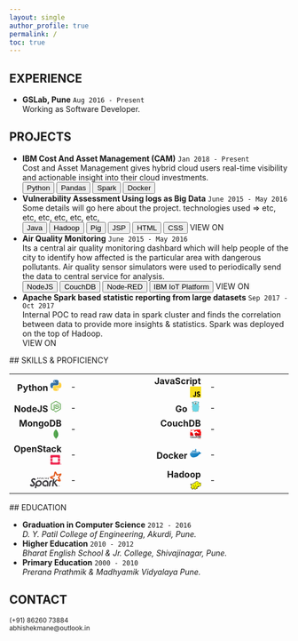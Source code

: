 ```yaml
---
layout: single
author_profile: true
permalink: /
toc: true
---
```


<!-- 
  <==========================> START  : Experience
-->
## EXPERIENCE <i class="fa fa-line-chart" aria-hidden="true"></i> 

<div class="cv_content">
  <ul>
    <li>
      <strong>GSLab, <i class="fa fa-map-marker" aria-hidden="true"></i> Pune</strong>
      <code class="highlighter-rouge ">Aug 2016 - Present</code>
      <br/>
      <span>
        Working as Software Developer.
      </span>
    </li>
  </ul>
</div>

<!-- 
  <==========================> END    : Experience
-->
<!-- ----------------------------------------------------------------------------------------------------------- -->
<!-- 
  <==========================> START  : Projects
-->
<!-- Place this tag in your head or just before your close body tag. -->
<script async defer src="https://buttons.github.io/buttons.js"></script>

## PROJECTS <i class="fa fa-lightbulb-o" aria-hidden="true"></i>
<div class="cv_content">
  <ul>
    <li>
      <strong>IBM Cost And Asset Management (CAM)</strong>
      <code class="highlighter-rouge ">Jan 2018 - Present</code>
      <br/>
      <span>
        Cost and Asset Management gives hybrid cloud users real-time visibility and actionable insight into their cloud investments.
        <br/>
        <button class='btn btn--small btn--light-outline tech-label'>Python</button>
        <button class='btn btn--small btn--light-outline tech-label'>Pandas</button>
        <button class='btn btn--small btn--light-outline tech-label'>Spark</button>
        <button class='btn btn--small btn--light-outline tech-label'>Docker</button>
      </span>
    </li>
    <li>
      <strong>Vulnerability Assessment Using logs as Big Data</strong>
      <code class="highlighter-rouge ">June 2015 - May 2016</code><br/>
      <span>
        Some details will go here about the project.
        technologies used => etc, etc, etc, etc, etc, etc, 
        <br/>
        <button class='btn btn--small btn--light-outline tech-label'>Java</button>
        <button class='btn btn--small btn--light-outline tech-label'>Hadoop</button>
        <button class='btn btn--small btn--light-outline tech-label'>Pig</button>
        <button class='btn btn--small btn--light-outline tech-label'>JSP</button>
        <button class='btn btn--small btn--light-outline tech-label'>HTML</button>
        <button class='btn btn--small btn--light-outline tech-label'>CSS</button>
        <a class='btn btn--small btn--primary'>VIEW ON <i class="fa fa-github" aria-hidden="true"></i></a>
      </span>
    </li>
    <li>
      <strong>Air Quality Monitoring</strong>
      <code class="highlighter-rouge ">June 2015 - May 2016</code>
      <br/>
      <span>
        Its a central air quality monitoring dashbard which will help people of the city to identify how affected is the particular area with dangerous pollutants. Air quality sensor simulators were used to periodically send the data to central service for analysis.
        <br/>
        <button class='btn btn--small btn--light-outline tech-label'>NodeJS</button>
        <button class='btn btn--small btn--light-outline tech-label'>CouchDB</button>
        <button class='btn btn--small btn--light-outline tech-label'>Node-RED</button>
        <button class='btn btn--small btn--light-outline tech-label'>IBM IoT Platform</button>
        <a class='btn btn--primary'>VIEW ON <i class="fa fa-github" aria-hidden="true"></i></a>
      </span>
    </li>
    <li>
      <strong>Apache Spark based statistic reporting from large datasets</strong>
      <code class="highlighter-rouge ">Sep 2017 - Oct 2017</code>
      <br/>
      <span>
        Internal POC to read raw data in spark cluster and finds the correlation between data to provide more insights & statistics. Spark was deployed on the top of Hadoop.
        <br/>
        <a class='btn btn--primary'>VIEW ON <i class="fa fa-github" aria-hidden="true"></i></a>
      </span>
    </li>
  </ul>
</div>
<!-- 
  <==========================> END    : Projects
-->
<!-- ----------------------------------------------------------------------------------------------------------- -->
<!-- 
  <==========================> START  : Programming Skills
-->
## SKILLS & PROFICIENCY <i class='fa fa-bar-chart' aria-hidden='true'></i>
<div class="cv_content">
  <table class="skills_table">
    <colgroup>
       <col span="1" style="width: 20%;">
       <col span="1" style="width: 30%;">
       <col span="1" style="width: 20%;">
       <col span="1" style="width: 30%;">
    </colgroup>
    <tbody>
      <tr>
        <td style="text-align: right;">
          <strong>Python</strong>
          <svg width="20px" height="20px" viewBox="0 0 256 255" version="1.1" xmlns="http://www.w3.org/2000/svg" xmlns:xlink="http://www.w3.org/1999/xlink" preserveAspectRatio="xMidYMid"> <defs> <linearGradient x1="12.9593594%" y1="12.0393928%" x2="79.6388325%" y2="78.2008538%" id="linearGradient-1"> <stop stop-color="#387EB8" offset="0%"></stop> <stop stop-color="#366994" offset="100%"></stop> </linearGradient> <linearGradient x1="19.127525%" y1="20.5791813%" x2="90.7415328%" y2="88.4290372%" id="linearGradient-2"> <stop stop-color="#FFE052" offset="0%"></stop> <stop stop-color="#FFC331" offset="100%"></stop> </linearGradient> </defs> <g> <path d="M126.915866,0.0722755491 C62.0835831,0.0722801733 66.1321288,28.1874648 66.1321288,28.1874648 L66.2044043,57.3145115 L128.072276,57.3145115 L128.072276,66.0598532 L41.6307171,66.0598532 C41.6307171,66.0598532 0.144551098,61.3549438 0.144551098,126.771315 C0.144546474,192.187673 36.3546019,189.867871 36.3546019,189.867871 L57.9649915,189.867871 L57.9649915,159.51214 C57.9649915,159.51214 56.8001363,123.302089 93.5968379,123.302089 L154.95878,123.302089 C154.95878,123.302089 189.434218,123.859386 189.434218,89.9830604 L189.434218,33.9695088 C189.434218,33.9695041 194.668541,0.0722755491 126.915866,0.0722755491 L126.915866,0.0722755491 L126.915866,0.0722755491 Z M92.8018069,19.6589497 C98.9572068,19.6589452 103.932242,24.6339846 103.932242,30.7893845 C103.932246,36.9447844 98.9572068,41.9198193 92.8018069,41.9198193 C86.646407,41.9198239 81.6713721,36.9447844 81.6713721,30.7893845 C81.6713674,24.6339846 86.646407,19.6589497 92.8018069,19.6589497 L92.8018069,19.6589497 L92.8018069,19.6589497 Z" fill="url(#linearGradient-1)"></path> <path d="M128.757101,254.126271 C193.589403,254.126271 189.540839,226.011081 189.540839,226.011081 L189.468564,196.884035 L127.600692,196.884035 L127.600692,188.138693 L214.042251,188.138693 C214.042251,188.138693 255.528417,192.843589 255.528417,127.427208 C255.52844,62.0108566 219.318366,64.3306589 219.318366,64.3306589 L197.707976,64.3306589 L197.707976,94.6863832 C197.707976,94.6863832 198.87285,130.896434 162.07613,130.896434 L100.714182,130.896434 C100.714182,130.896434 66.238745,130.339138 66.238745,164.215486 L66.238745,220.229038 C66.238745,220.229038 61.0044225,254.126271 128.757101,254.126271 L128.757101,254.126271 L128.757101,254.126271 Z M162.87116,234.539597 C156.715759,234.539597 151.740726,229.564564 151.740726,223.409162 C151.740726,217.253759 156.715759,212.278727 162.87116,212.278727 C169.026563,212.278727 174.001595,217.253759 174.001595,223.409162 C174.001618,229.564564 169.026563,234.539597 162.87116,234.539597 L162.87116,234.539597 L162.87116,234.539597 Z" fill="url(#linearGradient-2)"></path> </g></svg>
        </td>
        <td>
          <div>
            <div style="width: 80%;">-</div>
          </div>
        </td>
        <td style="text-align: right;">
          <strong>JavaScript</strong>
          <svg width="20px" height="20px" viewBox="0 0 256 256" version="1.1" xmlns="http://www.w3.org/2000/svg" xmlns:xlink="http://www.w3.org/1999/xlink" preserveAspectRatio="xMidYMid"> <g> <path d="M0,0 L256,0 L256,256 L0,256 L0,0 Z" fill="#F7DF1E"></path> <path d="M67.311746,213.932292 L86.902654,202.076241 C90.6821079,208.777346 94.1202286,214.447137 102.367086,214.447137 C110.272203,214.447137 115.256076,211.354819 115.256076,199.326883 L115.256076,117.528787 L139.313575,117.528787 L139.313575,199.666997 C139.313575,224.58433 124.707759,235.925943 103.3984,235.925943 C84.1532952,235.925943 72.9819429,225.958603 67.3113397,213.93026" fill="#000000"></path> <path d="M152.380952,211.354413 L171.969422,200.0128 C177.125994,208.433981 183.827911,214.619835 195.684368,214.619835 C205.652521,214.619835 212.009041,209.635962 212.009041,202.762159 C212.009041,194.513676 205.479416,191.592025 194.481168,186.78207 L188.468419,184.202565 C171.111213,176.81473 159.597308,167.53534 159.597308,147.944838 C159.597308,129.901308 173.344508,116.153295 194.825752,116.153295 C210.119924,116.153295 221.117765,121.48094 229.021663,135.400432 L210.29059,147.428775 C206.166146,140.040127 201.699556,137.119289 194.826159,137.119289 C187.78047,137.119289 183.312254,141.587098 183.312254,147.428775 C183.312254,154.646349 187.78047,157.568406 198.089956,162.036622 L204.103924,164.614095 C224.553448,173.378641 236.067352,182.313448 236.067352,202.418387 C236.067352,224.071924 219.055137,235.927975 196.200432,235.927975 C173.860978,235.927975 159.425829,225.274311 152.381359,211.354413" fill="#000000"></path> </g></svg>
        </td>
        <td>
          <div>
            <div style="width: 80%;">-</div>
          </div>
        </td>
      </tr>
      <tr>
        <td style="text-align: right;">
          <strong>NodeJS</strong>
          <svg width="20px" height="20px" viewBox="0 0 256 289" version="1.1" xmlns="http://www.w3.org/2000/svg" xmlns:xlink="http://www.w3.org/1999/xlink" preserveAspectRatio="xMidYMid"> <g> <path d="M127.999999,288.463771 C124.024844,288.463771 120.314699,287.403728 116.869564,285.548656 L81.6231884,264.612838 C76.32298,261.697724 78.9730854,260.637682 80.5631458,260.107661 C87.7184259,257.72257 89.0434775,257.192547 96.4637688,252.952381 C97.2587979,252.422361 98.3188405,252.687372 99.1138718,253.217392 L126.144927,269.383024 C127.20497,269.913045 128.530021,269.913045 129.325053,269.383024 L235.064182,208.165634 C236.124225,207.635611 236.654245,206.575571 236.654245,205.250519 L236.654245,83.0807467 C236.654245,81.7556929 236.124225,80.6956526 235.064182,80.1656324 L129.325053,19.2132506 C128.26501,18.6832305 126.939959,18.6832305 126.144927,19.2132506 L20.4057954,80.1656324 C19.3457551,80.6956526 18.8157349,82.0207041 18.8157349,83.0807467 L18.8157349,205.250519 C18.8157349,206.31056 19.3457551,207.635611 20.4057954,208.165634 L49.2919247,224.861286 C64.9275364,232.811595 74.7329196,223.536234 74.7329196,214.260871 L74.7329196,93.681159 C74.7329196,92.0910985 76.0579711,90.5010358 77.9130428,90.5010358 L91.4285716,90.5010358 C93.0186343,90.5010358 94.6086948,91.8260873 94.6086948,93.681159 L94.6086948,214.260871 C94.6086948,235.196689 83.2132512,247.387164 63.3374737,247.387164 C57.2422362,247.387164 52.4720502,247.387164 38.9565214,240.761906 L11.1304347,224.861286 C4.24016581,220.886129 5.68434189e-14,213.46584 5.68434189e-14,205.515528 L5.68434189e-14,83.3457557 C5.68434189e-14,75.3954465 4.24016581,67.9751552 11.1304347,64.0000006 L116.869564,2.78260752 C123.494824,-0.927535841 132.505176,-0.927535841 139.130436,2.78260752 L244.869565,64.0000006 C251.759834,67.9751552 256,75.3954465 256,83.3457557 L256,205.515528 C256,213.46584 251.759834,220.886129 244.869565,224.861286 L139.130436,286.078676 C135.685299,287.668739 131.710145,288.463771 127.999999,288.463771 L127.999999,288.463771 Z M160.596274,204.455488 C114.219461,204.455488 104.679089,183.254659 104.679089,165.233955 C104.679089,163.643893 106.004141,162.053832 107.859212,162.053832 L121.639752,162.053832 C123.229813,162.053832 124.554864,163.113872 124.554864,164.703935 C126.674947,178.749484 132.770187,185.639753 160.861283,185.639753 C183.122154,185.639753 192.662526,180.604556 192.662526,168.67909 C192.662526,161.788821 190.012423,156.753624 155.296065,153.308489 C126.409938,150.393375 108.389235,144.033126 108.389235,120.977226 C108.389235,99.5113875 126.409938,86.7908901 156.621119,86.7908901 C190.542443,86.7908901 207.238095,98.4513472 209.358178,123.89234 C209.358178,124.687371 209.093167,125.482403 208.563147,126.277434 C208.033127,126.807454 207.238095,127.337474 206.443064,127.337474 L192.662526,127.337474 C191.337475,127.337474 190.012423,126.277434 189.747412,124.952382 C186.567289,110.376813 178.351966,105.606625 156.621119,105.606625 C132.240165,105.606625 129.325053,114.086957 129.325053,120.447205 C129.325053,128.132506 132.770187,130.5176 165.631471,134.757766 C198.227744,138.997931 213.598344,145.093169 213.598344,167.884058 C213.333333,191.20497 194.252589,204.455488 160.596274,204.455488 L160.596274,204.455488 Z" fill="#539E43"></path> </g></svg>
        </td>
        <td>
          <div>
            <div style="width: 60%;">-</div>
          </div>
        </td>
        <td style="text-align: right;">
          <strong>Go</strong>
          <svg version="1.1" id="レイヤー_1" width="20px" height="20px" xmlns="http://www.w3.org/2000/svg" xmlns:xlink="http://www.w3.org/1999/xlink" x="0px" y="0px" viewBox="0 0 401.98 559.472" enable-background="new 0 0 401.98 559.472" xml:space="preserve"><path fill-rule="evenodd" clip-rule="evenodd" fill="#F6D2A2" stroke="#000000" stroke-width="3" stroke-linecap="round" d="M10.634,300.493c0.764,15.751,16.499,8.463,23.626,3.539c6.765-4.675,8.743-0.789,9.337-10.015c0.389-6.064,1.088-12.128,0.744-18.216c-10.23-0.927-21.357,1.509-29.744,7.602C10.277,286.542,2.177,296.561,10.634,300.493"/><path fill-rule="evenodd" clip-rule="evenodd" fill="#C6B198" stroke="#000000" stroke-width="3" stroke-linecap="round" d="M10.634,300.493c2.29-0.852,4.717-1.457,6.271-3.528"/><path fill-rule="evenodd" clip-rule="evenodd" fill="#6AD7E5" stroke="#000000" stroke-width="3" stroke-linecap="round" d="M46.997,112.853C-13.3,95.897,31.536,19.189,79.956,50.74L46.997,112.853z"/><path fill-rule="evenodd" clip-rule="evenodd" fill="#6AD7E5" stroke="#000000" stroke-width="3" stroke-linecap="round" d="M314.895,44.984c47.727-33.523,90.856,42.111,35.388,61.141L314.895,44.984z"/><path fill-rule="evenodd" clip-rule="evenodd" fill="#F6D2A2" stroke="#000000" stroke-width="3" stroke-linecap="round" d="M325.161,494.343c12.123,7.501,34.282,30.182,16.096,41.18c-17.474,15.999-27.254-17.561-42.591-22.211C305.271,504.342,313.643,496.163,325.161,494.343z"/><path fill-rule="evenodd" clip-rule="evenodd" fill="none" stroke="#000000" stroke-width="3" stroke-linecap="round" d="M341.257,535.522c-2.696-5.361-3.601-11.618-8.102-15.939"/><path fill-rule="evenodd" clip-rule="evenodd" fill="#F6D2A2" stroke="#000000" stroke-width="3" stroke-linecap="round" d="M108.579,519.975c-14.229,2.202-22.238,15.039-34.1,21.558c-11.178,6.665-15.454-2.134-16.461-3.92c-1.752-0.799-1.605,0.744-4.309-1.979c-10.362-16.354,10.797-28.308,21.815-36.432C90.87,496.1,100.487,509.404,108.579,519.975z"/><path fill-rule="evenodd" clip-rule="evenodd" fill="none" stroke="#000000" stroke-width="3" stroke-linecap="round" d="M58.019,537.612c0.542-6.233,5.484-10.407,7.838-15.677"/><path fill-rule="evenodd" clip-rule="evenodd" d="M49.513,91.667c-7.955-4.208-13.791-9.923-8.925-19.124c4.505-8.518,12.874-7.593,20.83-3.385L49.513,91.667z"/><path fill-rule="evenodd" clip-rule="evenodd" d="M337.716,83.667c7.955-4.208,13.791-9.923,8.925-19.124c-4.505-8.518-12.874-7.593-20.83-3.385L337.716,83.667z"/><path fill-rule="evenodd" clip-rule="evenodd" fill="#F6D2A2" stroke="#000000" stroke-width="3" stroke-linecap="round" d="M392.475,298.493c-0.764,15.751-16.499,8.463-23.626,3.539c-6.765-4.675-8.743-0.789-9.337-10.015c-0.389-6.064-1.088-12.128-0.744-18.216c10.23-0.927,21.357,1.509,29.744,7.602C392.831,284.542,400.932,294.561,392.475,298.493"/><path fill-rule="evenodd" clip-rule="evenodd" fill="#C6B198" stroke="#000000" stroke-width="3" stroke-linecap="round" d="M392.475,298.493c-2.29-0.852-4.717-1.457-6.271-3.528"/><g><path fill-rule="evenodd" clip-rule="evenodd" fill="#6AD7E5" stroke="#000000" stroke-width="3" stroke-linecap="round" d="M195.512,13.124c60.365,0,116.953,8.633,146.452,66.629c26.478,65.006,17.062,135.104,21.1,203.806c3.468,58.992,11.157,127.145-16.21,181.812c-28.79,57.514-100.73,71.982-160,69.863c-46.555-1.666-102.794-16.854-129.069-59.389c-30.826-49.9-16.232-124.098-13.993-179.622c2.652-65.771-17.815-131.742,3.792-196.101C69.999,33.359,130.451,18.271,195.512,13.124"/></g><path fill-rule="evenodd" clip-rule="evenodd" fill="#FFFFFF" stroke="#000000" stroke-width="2.9081" stroke-linecap="round" d="M206.169,94.16c10.838,63.003,113.822,46.345,99.03-17.197C291.935,19.983,202.567,35.755,206.169,94.16"/><path fill-rule="evenodd" clip-rule="evenodd" fill="#FFFFFF" stroke="#000000" stroke-width="2.8214" stroke-linecap="round" d="M83.103,104.35c14.047,54.85,101.864,40.807,98.554-14.213C177.691,24.242,69.673,36.957,83.103,104.35"/><path fill-rule="evenodd" clip-rule="evenodd" fill="#FFFFFF" stroke="#000000" stroke-width="3" stroke-linecap="round" d="M218.594,169.762c0.046,8.191,1.861,17.387,0.312,26.101c-2.091,3.952-6.193,4.37-9.729,5.967c-4.89-0.767-9.002-3.978-10.963-8.552c-1.255-9.946,0.468-19.576,0.785-29.526L218.594,169.762z"/><g><ellipse fill-rule="evenodd" clip-rule="evenodd" cx="107.324" cy="95.404" rx="14.829" ry="16.062"/><ellipse fill-rule="evenodd" clip-rule="evenodd" fill="#FFFFFF" cx="114.069" cy="99.029" rx="3.496" ry="4.082"/></g><g><ellipse fill-rule="evenodd" clip-rule="evenodd" cx="231.571" cy="91.404" rx="14.582" ry="16.062"/><ellipse fill-rule="evenodd" clip-rule="evenodd" fill="#FFFFFF" cx="238.204" cy="95.029" rx="3.438" ry="4.082"/></g><path fill-rule="evenodd" clip-rule="evenodd" fill="#FFFFFF" stroke="#000000" stroke-width="3" stroke-linecap="round" d="M176.217,168.87c-6.47,15.68,3.608,47.035,21.163,23.908c-1.255-9.946,0.468-19.576,0.785-29.526L176.217,168.87z"/><g><path fill-rule="evenodd" clip-rule="evenodd" fill="#F6D2A2" stroke="#231F20" stroke-width="3" stroke-linecap="round" d="M178.431,138.673c-12.059,1.028-21.916,15.366-15.646,26.709c8.303,15.024,26.836-1.329,38.379,0.203c13.285,0.272,24.17,14.047,34.84,2.49c11.867-12.854-5.109-25.373-18.377-30.97L178.431,138.673z"/><path fill-rule="evenodd" clip-rule="evenodd" d="M176.913,138.045c-0.893-20.891,38.938-23.503,43.642-6.016C225.247,149.475,178.874,153.527,176.913,138.045C175.348,125.682,176.913,138.045,176.913,138.045z"/></g></svg>
        </td>
        <td>
          <div>
            <div style="width: 30%;">-</div>
          </div>
        </td>
      </tr>
      <tr>
        <td style="text-align: right;">
          <strong>MongoDB</strong>
          <svg xmlns="http://www.w3.org/2000/svg" height="20px" width="20px" xmlns:xlink="http://www.w3.org/1999/xlink" version="1.1" x="0px" y="0px" viewBox="0 0 250 250" enable-background="new 0 0 250 250" xml:space="preserve"><g id="mongodb-leaf"><path id="mongodb-leaf-stem" fill="#A6A385" d="m132.118576,245.311905l-6.359024,-2.172424c0,0 0.776367,-32.416153 -10.856194,-34.742371c-7.755051,-8.99585 1.240746,-381.551559 29.158333,-1.240768c0,0 -9.615448,4.807755 -11.322021,13.02858c-1.861847,8.065567 -0.621094,25.126984 -0.621094,25.126984l0,0l0,0z"/><path id="mongodb-leaf-right" fill="#499D4A" d="m133.219955,217.975906c0,0 62.153046,-34.939911 43.96405,-116.754906c-12.562012,-55.3708 -42.188004,-73.5177 -45.444,-80.497801c-3.567001,-4.963 -6.980003,-13.64824 -6.980003,-13.64824l2.326996,154.015036c0,0.156006 -6.245499,51.043503 6.008507,56.782501"/><path id="mongodb-leaf-left" fill="#58AA50" d="m122.50312,215.996826c0,0 -52.269646,-35.674057 -49.167053,-98.489357c2.945869,-62.816769 39.86071,-93.681702 46.994659,-99.265772c4.6539,-4.962999 4.809174,-6.824864 5.119713,-11.787839c3.256439,6.980127 2.63678,104.384009 3.101166,115.86132c1.396027,44.204063 -2.481499,85.306969 -6.048485,93.681648l0,0l0,0z"/></g></svg>
        </td>
        <td>
          <div>
            <div style="width: 60%;">-</div>
          </div>
        </td>
        <td style="text-align: right;">
          <strong>CouchDB</strong>
          <svg version="1.1" id="Ebene_1" width="20px" height="20px" xmlns="http://www.w3.org/2000/svg" xmlns:xlink="http://www.w3.org/1999/xlink" x="0px" y="0px" viewBox="0 0 220 200" enable-background="new 0 0 220 200" xml:space="preserve"><polygon fill="#FF0000" points="201.51,48.685 201.51,10.92 20.542,10.92 20.542,48.685 6.383,48.685 6.383,126.065 215.396,126.065 215.396,48.685 "/><path fill="#EB1019" d="M2.605,127.709V44.906h14.16V7.142h188.522v37.764h13.885v82.803H2.605L2.605,127.709z M8.51,124.736l203.994,0.179l-0.884-72.453h-13.89V14.696H24.317v37.766h-14.16l-1.381,69.877L8.51,124.736z"/><polygon fill="#FFFFFF" points="29.972,6.829 29.972,23.848 36.422,32.574 55.382,26.136 55.305,0.438 "/><polygon fill="#BD101D" stroke="#BD101D" points="33.899,93.641 76.686,103.309 187.977,92.94 188.003,126.69 33.813,126.69 "/><polygon fill="#BD101D" stroke="#BD101D" points="161.239,69.688 149.609,64.863 125.424,48.352 96.529,57.145 33.871,52.401 33.871,74.63 73.602,86.029 187.13,75.945 187.13,52.758 "/><polygon fill="#FFFFFF" points="16.749,37.652 9.587,45.228 9.587,65.542 19.699,69.846 19.699,58.113 24.002,61.485 24.002,53.469 33.871,53.467 52.137,80.971 58.873,82.808 68.02,120.713 72.766,122.681 76.123,136.549 102.592,136.549 89.863,83.941 125.821,60.593 145.377,77.117 150.128,75.256 151.931,80.169 187.13,77.01 184.075,69.212 164.271,64.369 128.412,35.152 89.34,49.973 77.334,34.173 95.421,15.785 112.66,15.785 119.461,21.515 119.461,15.785 133.01,15.785 129.737,8.181 90.051,1.897 53.414,25.361 "/><g><path d="M34.008,171.487c-1.599,0.827-5.126,1.709-9.59,1.709c-11.794,0-18.959-7.44-18.959-18.739c0-12.235,8.487-19.621,19.841-19.621c4.464,0,7.661,0.938,9.039,1.653l-1.488,5.401c-1.764-0.771-4.188-1.433-7.275-1.433c-7.551,0-13.007,4.74-13.007,13.668c0,8.157,4.795,13.394,12.952,13.394c2.756,0,5.622-0.552,7.385-1.378L34.008,171.487z"/><path d="M63.271,158.922c0,9.865-6.944,14.274-13.779,14.274c-7.606,0-13.448-5.236-13.448-13.834c0-8.818,5.787-14.22,13.889-14.22C57.924,145.143,63.271,150.765,63.271,158.922z M43.043,159.197c0,5.181,2.535,9.094,6.669,9.094c3.858,0,6.559-3.803,6.559-9.204c0-4.188-1.874-8.983-6.503-8.983C44.972,150.104,43.043,154.732,43.043,159.197z"/><path d="M91.942,164.543c0,3.197,0.11,5.842,0.221,8.047H86.21l-0.331-4.078h-0.11c-1.157,1.929-3.803,4.685-8.598,4.685c-4.905,0-9.37-2.921-9.37-11.685v-15.763h6.779v14.605c0,4.464,1.433,7.33,5.015,7.33c2.701,0,4.464-1.929,5.181-3.638c0.221-0.606,0.386-1.322,0.386-2.094v-16.204h6.779V164.543z"/><path d="M118.002,171.763c-1.434,0.662-4.244,1.434-7.606,1.434c-8.377,0-13.833-5.401-13.833-13.724c0-8.047,5.511-14.33,14.936-14.33c2.48,0,5.016,0.551,6.559,1.268l-1.212,5.07c-1.103-0.496-2.7-1.047-5.126-1.047c-5.181,0-8.267,3.803-8.212,8.708c0,5.512,3.583,8.653,8.212,8.653c2.37,0,4.023-0.496,5.346-1.047L118.002,171.763z"/><path d="M121.904,133.458h6.834v15.983h0.111c0.826-1.268,1.983-2.37,3.361-3.086c1.322-0.771,2.922-1.213,4.63-1.213c4.574,0,9.37,3.031,9.37,11.629v15.818h-6.779v-15.046c0-3.913-1.434-6.835-5.182-6.835c-2.645,0-4.52,1.764-5.235,3.803c-0.221,0.552-0.276,1.269-0.276,2.04v16.038h-6.834V133.458z"/><path d="M152.742,135.938c2.977-0.496,6.779-0.771,10.803-0.771c6.944,0,11.739,1.433,15.156,4.299c3.583,2.921,5.787,7.33,5.787,13.669c0,6.613-2.26,11.573-5.787,14.771c-3.692,3.362-9.59,5.07-16.81,5.07c-3.969,0-6.944-0.221-9.149-0.496V135.938z M159.521,167.409c0.937,0.165,2.37,0.165,3.748,0.165c8.818,0.056,14.054-4.795,14.054-14.22c0.056-8.212-4.685-12.896-13.172-12.896c-2.149,0-3.693,0.165-4.63,0.386V167.409z"/><path d="M189.605,135.938c2.149-0.44,6.062-0.771,9.865-0.771c5.016,0,8.103,0.606,10.638,2.37c2.314,1.378,3.857,3.803,3.857,6.944c0,3.417-2.149,6.559-6.173,8.047v0.11c3.914,0.992,7.496,4.078,7.496,9.204c0,3.307-1.433,5.897-3.582,7.661c-2.646,2.314-7,3.472-13.779,3.472c-3.748,0-6.613-0.275-8.322-0.496V135.938z M196.329,150.599h3.473c4.685,0,7.33-2.204,7.33-5.346c0-3.473-2.646-5.07-6.944-5.07c-1.984,0-3.142,0.11-3.858,0.275V150.599z M196.329,167.685c0.882,0.165,2.04,0.165,3.583,0.165c4.354,0,8.212-1.653,8.212-6.228c0-4.299-3.748-6.062-8.433-6.062h-3.362V167.685z"/></g><g><path fill="#FF0000" d="M152.609,183.135c0-1.57-0.027-2.921-0.11-4.161h2.122l0.083,2.618h0.109c0.606-1.791,2.067-2.921,3.693-2.921c0.275,0,0.468,0.027,0.688,0.082v2.288c-0.248-0.056-0.496-0.083-0.826-0.083c-1.709,0-2.922,1.295-3.252,3.114c-0.056,0.33-0.11,0.716-0.11,1.13v7.109h-2.397V183.135z"/><path fill="#FF0000" d="M165.289,186.084c0.055,3.279,2.149,4.629,4.574,4.629c1.736,0,2.783-0.303,3.692-0.688l0.414,1.736c-0.854,0.386-2.315,0.854-4.438,0.854c-4.105,0-6.559-2.728-6.559-6.751s2.37-7.192,6.256-7.192c4.354,0,5.512,3.83,5.512,6.283c0,0.496-0.056,0.882-0.083,1.13H165.289z M172.398,184.348c0.027-1.543-0.634-3.941-3.362-3.941c-2.452,0-3.527,2.26-3.72,3.941H172.398z"/><path fill="#FF0000" d="M180.262,172.746h2.425v19.565h-2.425V172.746z"/><path fill="#FF0000" d="M198.469,189.115c0,1.157,0.056,2.287,0.221,3.196h-2.204l-0.193-1.681h-0.083c-0.744,1.047-2.177,1.983-4.078,1.983c-2.7,0-4.078-1.901-4.078-3.83c0-3.225,2.865-4.988,8.019-4.96v-0.276c0-1.102-0.303-3.086-3.031-3.086c-1.24,0-2.535,0.386-3.472,0.992l-0.552-1.599c1.103-0.717,2.701-1.185,4.382-1.185c4.078,0,5.07,2.783,5.07,5.456V189.115z M196.127,185.505c-2.646-0.055-5.649,0.413-5.649,3.004c0,1.57,1.047,2.314,2.287,2.314c1.736,0,2.839-1.103,3.225-2.232c0.082-0.247,0.138-0.523,0.138-0.771V185.505z"/><path fill="#FF0000" d="M206.228,178.974l1.901,2.866c0.496,0.744,0.909,1.433,1.351,2.177h0.082c0.441-0.799,0.882-1.488,1.323-2.204l1.874-2.839h2.618l-4.548,6.448l4.686,6.89h-2.756l-1.957-3.004c-0.523-0.771-0.964-1.516-1.433-2.314h-0.056c-0.44,0.826-0.909,1.516-1.405,2.314l-1.929,3.004h-2.673l4.739-6.807l-4.519-6.531H206.228z"/></g></svg>
        </td>
        <td>
          <div>
            <div style="width: 50%;">-</div>
          </div>
        </td>
      </tr>
      <tr>
        <td style="text-align: right;">
          <strong>OpenStack</strong>
          <svg id="Layer_1" data-name="Layer 1" width="20px" height="20px" xmlns="http://www.w3.org/2000/svg" viewBox="0 0 209.67 180.35"><defs><style>.cls-1{opacity:0.98;}.cls-2{fill:#ed1944;}</style></defs><title>OpenStack_Logo_Mark</title><g class="cls-1"><path class="cls-2" d="M461.82,215.24h-150a17.17,17.17,0,0,0-17.12,17.12v40.35h41.61v-6.59a9.26,9.26,0,0,1,9.26-9.26h82.53a9.26,9.26,0,0,1,9.26,9.26v6.59H479V232.36A17.18,17.18,0,0,0,461.82,215.24Z" transform="translate(-294.67 -215.24)"/><path class="cls-2" d="M437.33,344.72a9.27,9.27,0,0,1-9.26,9.26H345.54a9.27,9.27,0,0,1-9.26-9.26v-6.59H294.67v40.34a17.17,17.17,0,0,0,17.12,17.13h150A17.18,17.18,0,0,0,479,378.47V338.13H437.33Z" transform="translate(-294.67 -215.24)"/><rect class="cls-2" y="69.37" width="41.62" height="41.62"/><rect class="cls-2" x="142.66" y="69.37" width="41.62" height="41.62"/></g><path class="cls-2" d="M504.33,386.39a9.2,9.2,0,1,0-9.2,9.21A9.21,9.21,0,0,0,504.33,386.39Zm-9.2,6.94a6.94,6.94,0,1,1,6.94-6.94A6.94,6.94,0,0,1,495.13,393.33Z" transform="translate(-294.67 -215.24)"/><path class="cls-2" d="M498.58,384.72v-.05a2.88,2.88,0,0,0-.76-2.09,3.38,3.38,0,0,0-2.45-.86H492v9h1.86v-3H495l1.66,3h2.14l-1.92-3.35A2.72,2.72,0,0,0,498.58,384.72Zm-1.88.06a1.3,1.3,0,0,1-1.47,1.35h-1.38v-2.72h1.34c1,0,1.51.45,1.51,1.35Z" transform="translate(-294.67 -215.24)"/></svg>
        </td>
        <td>
          <div>
            <div style="width: 60%;">-</div>
          </div>
        </td>
        <td style="text-align: right;">
          <strong>Docker</strong>
          <svg enable-background="new 0 0 24 24" width="20px" height="20px" id="Layer_1" version="1.1" viewBox="0 0 24 24" xml:space="preserve" xmlns="http://www.w3.org/2000/svg" xmlns:xlink="http://www.w3.org/1999/xlink"><g><rect fill="#0175BC" height="2.5" id="XMLID_1489_" width="2.5" x="11" y="3"/><rect fill="#010101" height="0.25" opacity="0.1" width="2.5" x="11" y="5.25"/><rect fill="#FFFFFF" height="0.25" opacity="0.2" width="2.5" x="11" y="3"/><rect fill="#0175BC" height="2.5" id="XMLID_1314_" width="2.5" x="11" y="6"/><rect fill="#010101" height="0.25" opacity="0.1" width="2.5" x="11" y="8.25"/><rect fill="#FFFFFF" height="0.25" opacity="0.2" width="2.5" x="11" y="6"/><rect fill="#0175BC" height="2.5" id="XMLID_1315_" width="2.5" x="11" y="9"/><rect fill="#010101" height="0.25" opacity="0.1" width="2.5" x="11" y="11.25"/><rect fill="#FFFFFF" height="0.25" opacity="0.2" width="2.5" x="11" y="9"/><rect fill="#0175BC" height="2.5" id="XMLID_1307_" width="2.5" x="8" y="6"/><rect fill="#010101" height="0.25" opacity="0.1" width="2.5" x="8" y="8.25"/><rect fill="#FFFFFF" height="0.25" opacity="0.2" width="2.5" x="8" y="6"/><rect fill="#0175BC" height="2.5" id="XMLID_1306_" width="2.5" x="8" y="9"/><rect fill="#010101" height="0.25" opacity="0.1" width="2.5" x="8" y="11.25"/><rect fill="#FFFFFF" height="0.25" opacity="0.2" width="2.5" x="8" y="9"/><rect fill="#0175BC" height="2.5" id="XMLID_1317_" width="2.5" x="5" y="6"/><rect fill="#010101" height="0.25" opacity="0.1" width="2.5" x="5" y="8.25"/><rect fill="#FFFFFF" height="0.25" opacity="0.2" width="2.5" x="5" y="6"/><rect fill="#0175BC" height="2.5" id="XMLID_1316_" width="2.5" x="5" y="9"/><rect fill="#010101" height="0.25" opacity="0.1" width="2.5" x="5" y="11.25"/><rect fill="#FFFFFF" height="0.25" opacity="0.2" width="2.5" x="5" y="9"/><rect fill="#0175BC" height="2.5" id="XMLID_1318_" width="2.5" x="2" y="9"/><rect fill="#010101" height="0.25" opacity="0.1" width="2.5" x="2" y="11.25"/><rect fill="#FFFFFF" height="0.25" opacity="0.2" width="2.5" x="2" y="9"/><rect fill="#0175BC" height="2.5" id="XMLID_1305_" width="2.5" x="14" y="9"/><rect fill="#010101" height="0.25" opacity="0.1" width="2.5" x="14" y="11.25"/><rect fill="#FFFFFF" height="0.25" opacity="0.2" width="2.5" x="14" y="9"/><path d="M23.5947266,11.223134c-0.0693359-0.0449219-1.4980469-0.9472656-2.8486328-0.7324219 c-0.3271484-1.3691406-1.5830078-2.2216797-1.6445313-2.2626953l-0.3476563-0.2314453c0,0-0.2175694,0.2255478-0.2900391,0.3007813 c-0.026474,0.027482-0.0946941,0.1059952-0.1760216,0.2478724c-0.2248478,0.3922462-0.5498848,1.268816-0.3698769,2.8903217 c0.0175781,0.1523438-0.0283203,0.3027344-0.1259766,0.4111328C17.7041016,11.9453125,17.5820313,12,17.4482422,12H0v0.5 C0,20.171875,5.5947266,21,8,21c6.1933594,0,10.4980469-3.7617188,12.3769531-7.0771484 c2.4755859-0.3945313,3.3330078-1.9497175,3.3779297-2.0239363L24,11.4838762L23.5947266,11.223134z" fill="#0175BC"/><path d="M17.4482422,12H0v0.25h17.4482422c0.1337891,0,0.2558594-0.0546875,0.34375-0.1533203 c0.0976563-0.1083984,0.1435547-0.2587891,0.1259766-0.4111328c-0.0057373-0.0515747-0.0048218-0.0927734-0.0095215-0.1428833 c-0.0093384,0.1130981-0.0423584,0.2217407-0.1164551,0.3040161C17.7041016,11.9453125,17.5820313,12,17.4482422,12z" fill="#FFFFFF" opacity="0.2"/><path d="M23.5947266,11.2231445c-0.0693359-0.0449219-1.4980469-0.9472656-2.8486328-0.7324219 c-0.3271484-1.3691406-1.5830078-2.2216797-1.6445313-2.2626953L18.7539063,7.996582c0,0-0.2175713,0.2255449-0.2900391,0.3007813 c-0.0198631,0.0206213-0.0630627,0.0702648-0.1175747,0.1540194c-0.1881866,0.2891331-0.5111847,0.9847698-0.4742222,2.296176 c0.0114746-1.5025024,0.5079956-2.1130981,0.5917969-2.2001953l0.2900391-0.3007813l0.3476563,0.2314453 c0.0615234,0.0410156,1.3173828,0.8935547,1.6445313,2.2626953C22.0966797,10.5258789,24,11.4838867,24,11.4838867 L23.5947266,11.2231445z" fill="#FFFFFF" opacity="0.2"/><path d="M23.7548828,11.6489258c-0.0449219,0.0742188-0.9023438,1.6293945-3.3779297,2.0239258 C18.4980469,16.9882813,14.1933594,20.75,8,20.75c-2.4052734,0-8-0.828125-8-8.5v0.25C0,20.171875,5.5947266,21,8,21 c6.1933594,0,10.4980469-3.7617188,12.3769531-7.0771484c2.4755859-0.3945313,3.3330078-1.949707,3.3779297-2.0239258 L24,11.4838867l-0.1069946-0.0688477L23.7548828,11.6489258z" fill="#010101" opacity="0.1"/><linearGradient gradientUnits="userSpaceOnUse" id="SVGID_1_" x1="1.7255629" x2="21.2413311" y1="8.2995186" y2="17.3998699"><stop offset="0" style="stop-color:#FFFFFF;stop-opacity:0.2"/><stop offset="1" style="stop-color:#FFFFFF;stop-opacity:0"/></linearGradient><path d="M13.5,6H11v2.5h2.5V6z M13.5,9H11v2.5h2.5V9z M16.5,9H14v2.5h2.5V9z M13.5,3H11v2.5h2.5V3z M10.5,6 H8v2.5h2.5V6z M4.5,9H2v2.5h2.5V9z M23.5947266,11.2231445c-0.0693359-0.0449219-1.4980469-0.9472656-2.8486328-0.7324219 c-0.3271484-1.3691406-1.5830078-2.2216797-1.6445313-2.2626953L18.7539063,7.996582c0,0-0.2175903,0.2255249-0.2900391,0.3007813 c-0.0264893,0.0274658-0.0946655,0.105957-0.1760254,0.2478638c-0.2248535,0.3922119-0.5498657,1.2687988-0.369873,2.8903198 c0.0175781,0.1523438-0.0283203,0.3027344-0.1259766,0.4111328C17.7041016,11.9453125,17.5820313,12,17.4482422,12H0v0.5 C0,20.171875,5.5947266,21,8,21c6.1933594,0,10.4980469-3.7617188,12.3769531-7.0771484 c2.4755859-0.3945313,3.3330078-1.949707,3.3779297-2.0239258L24,11.4838867L23.5947266,11.2231445z M10.5,9H8v2.5h2.5V9z M7.5,6H5 v2.5h2.5V6z M7.5,9H5v2.5h2.5V9z" fill="url(#SVGID_1_)"/></g><g/><g/><g/><g/><g/><g/><g/><g/><g/><g/><g/><g/><g/><g/><g/></svg>
        </td>
        <td>
          <div>
            <div style="width: 80%;">-</div>
          </div>
        </td>
      </tr>
      <tr>
        <td style="text-align: right;">
          <svg xmlns:dc="http://purl.org/dc/elements/1.1/" height="30px" xmlns:cc="http://creativecommons.org/ns#" xmlns:rdf="http://www.w3.org/1999/02/22-rdf-syntax-ns#" xmlns:svg="http://www.w3.org/2000/svg" xmlns="http://www.w3.org/2000/svg" xmlns:sodipodi="http://sodipodi.sourceforge.net/DTD/sodipodi-0.dtd" xmlns:inkscape="http://www.inkscape.org/namespaces/inkscape" viewBox="0 0 292.19464 151.96706" xml:space="preserve" version="1.1" id="svg4155" sodipodi:docname="spark-logo-trademark.svg" inkscape:version="0.92.1 r15371"><sodipodi:namedview pagecolor="#ffffff" bordercolor="#666666" borderopacity="1" objecttolerance="10" gridtolerance="10" guidetolerance="10" inkscape:pageopacity="0" inkscape:pageshadow="2" inkscape:window-width="1920" inkscape:window-height="1200" id="namedview20" showgrid="false" fit-margin-top="0" fit-margin-left="0" fit-margin-right="0" fit-margin-bottom="0" inkscape:zoom="0.82192666" inkscape:cx="-59.007698" inkscape:cy="2.3760974" inkscape:window-x="0" inkscape:window-y="0" inkscape:window-maximized="0" inkscape:current-layer="svg4155" /><metadata id="metadata4161"><rdf:RDF><cc:Work rdf:about=""><dc:format>image/svg+xml</dc:format><dc:type rdf:resource="http://purl.org/dc/dcmitype/StillImage" /><dc:title></dc:title></cc:Work></rdf:RDF></metadata><defs id="defs4159" /><g transform="matrix(0.94108972,0,0,-0.94108972,0,151.96703)" id="g4163"><g transform="scale(0.1)" id="g4165"><path id="path4167" style="fill:#e25a1c;fill-opacity:1;fill-rule:evenodd;stroke:none" d="m 2840.22,800.078 c -2.68,5.723 -3.89,8.61 -5.35,11.379 -38.9,73.957 -77.71,147.969 -116.96,221.743 -3.96,7.41 -3.47,11.82 1.95,18.15 61.87,72.28 123.42,144.85 185.04,217.35 2.16,2.54 4.11,5.26 4.94,9.78 -18.02,-4.71 -36.04,-9.36 -54.04,-14.13 -74.76,-19.81 -149.54,-39.56 -224.23,-59.64 -6.97,-1.87 -10.13,0.17 -13.59,5.94 -42.45,70.91 -85.14,141.67 -127.78,212.46 -2.21,3.68 -4.58,7.25 -9.27,10.34 -3.43,-18.89 -6.92,-37.77 -10.28,-56.67 -11.88,-66.72 -23.72,-133.46 -35.56,-200.19 -1.29,-7.2 -3.07,-14.37 -3.68,-21.63 -0.6,-6.89 -4.13,-9.43 -10.36,-11.39 -88.11,-27.66 -176.13,-55.59 -264.15,-83.49 -3.87,-1.22 -7.64,-2.8 -11.79,-6.57 72.01,-28.62 144.02,-57.237 217.14,-86.295 -2.66,-2.113 -4.39,-3.738 -6.34,-5.008 -45.02,-29.129 -90.11,-58.141 -135.02,-87.422 -5.37,-3.5 -9.64,-3.996 -15.68,-1.277 -53.77,24.215 -107.75,47.972 -161.6,72.023 -24.18,10.797 -45.93,25.141 -62.87,45.856 -38.29,46.843 -30.73,100.133 20.29,132.683 16.7,10.65 35.65,18.64 54.56,24.81 86.29,28.11 172.91,55.22 259.49,82.42 7.25,2.27 10.62,5.52 11.97,13.38 11.53,66.79 23.5,133.51 35.53,200.2 6.44,35.66 9.86,72.24 27.22,104.92 6.66,12.56 14.65,24.87 24.15,35.4 34.36,38.14 82.33,39.62 118.67,3.28 12.26,-12.26 22.81,-26.73 31.92,-41.57 40.04,-65.27 79.42,-130.96 118.59,-196.76 4.63,-7.78 8.81,-9.35 17.38,-7.05 96.54,25.88 193.18,51.36 289.82,76.89 19.93,5.26 40.09,7.2 60.55,3.37 44.54,-8.34 64.01,-42.25 48.94,-85.27 -6.86,-19.61 -18.69,-36.16 -32,-51.8 -67.43,-79.3 -134.75,-158.69 -202.41,-237.79 -5.53,-6.46 -5.65,-11.14 -1.82,-18.36 40.36,-76.077 80.37,-152.339 120.53,-228.527 9.61,-18.242 16.94,-37.16 17.16,-58.101 0.48,-47.629 -34.35,-86.606 -81.68,-93.543 -26.51,-3.895 -51.14,1.769 -75.98,9.441 -60.53,18.711 -121.17,37.11 -181.84,55.356 -5.62,1.683 -7.77,3.882 -8.76,9.941 -6.98,42.695 -14.59,85.297 -21.95,127.934 -0.21,1.172 0.14,2.437 0.32,5.047 69.07,-19.055 137.54,-37.942 208.83,-57.61" inkscape:connector-curvature="0" /><path id="path4169" style="fill:#3c3a3e;fill-opacity:1;fill-rule:evenodd;stroke:none" d="m 2722.2,178.23 c -54.59,0.098 -109.18,0.348 -163.78,0.129 -7.2,-0.019 -11.29,2.082 -15.31,8.211 -64.63,98.442 -129.55,196.692 -194.42,294.981 -2.07,3.129 -4.27,6.148 -7.94,11.41 -13.97,-106.16 -27.62,-209.949 -41.3,-314 -47.77,0 -94.59,0 -142.96,0 1.67,13.93 3.14,27.391 4.9,40.801 13.96,106.59 27.97,213.179 41.98,319.758 13.38,101.839 26.72,203.679 40.3,305.5 0.4,3.039 2.42,6.875 4.9,8.488 49.19,32.074 98.55,63.871 147.91,95.691 0.72,0.469 1.72,0.524 4.27,1.246 -14.93,-113.871 -29.75,-226.851 -44.57,-339.836 0.59,-0.398 1.17,-0.8 1.76,-1.211 77.44,85.844 154.89,171.688 234,259.372 2.29,-13.2 4.27,-24.497 6.21,-35.801 5.55,-32.367 10.87,-64.781 16.81,-97.082 1.2,-6.508 -0.53,-10.559 -4.87,-15.086 -50.08,-52.41 -99.97,-105 -149.9,-157.539 -2.18,-2.293 -4.27,-4.672 -6.75,-7.391 1.59,-2.551 2.95,-5 4.56,-7.269 86.13,-120.891 172.26,-241.762 258.46,-362.602 1.56,-2.191 3.81,-3.91 5.74,-5.852 0,-0.636 0,-1.277 0,-1.918" inkscape:connector-curvature="0" /><path id="path4171" style="fill:#3c3a3e;fill-opacity:1;fill-rule:evenodd;stroke:none" d="m 1027.64,492.488 c -2.18,11.141 -3.74,27.5 -8.69,42.782 -23.938,73.871 -99.735,114.378 -178.188,96.117 -86.063,-20.028 -147.567,-87.688 -156.465,-175.508 -6.586,-64.957 28.394,-127.539 93.433,-151.027 52.399,-18.93 102.848,-11.012 149.688,17.078 62.086,37.25 95.762,92.55 100.222,170.558 z M 649.703,217.922 C 645.457,186.141 641.406,156.191 637.465,126.219 632.23,86.3789 627.008,46.5313 621.992,6.67188 621.406,2.01953 619.996,-0.03125 615,0 575.73,0.160156 536.461,0.121094 497.195,0.179688 c -0.894,0 -1.789,0.492187 -3.918,1.089842 2.375,18.80857 4.684,37.67187 7.153,56.51957 8.664,66.0819 17.308,132.1719 26.101,198.2419 10.055,75.547 18.02,151.457 30.895,226.52 22.804,132.914 135.562,247.457 267.879,275.976 76.711,16.547 150.125,8.891 217.095,-34.273 66.79,-43.047 105.1,-105.516 113.83,-184.094 12.35,-111.101 -28.54,-203.332 -107.46,-279.629 -51.793,-50.09 -113.805,-81.922 -185.332,-92.679 -73.684,-11.114 -142.946,1.179 -205.102,44.617 -2.285,1.59 -4.723,2.98 -8.633,5.453" inkscape:connector-curvature="0" /><path id="path4173" style="fill:#3c3a3e;fill-opacity:1;fill-rule:evenodd;stroke:none" d="m 585.711,849.512 c -44.039,-32.785 -86.496,-64.387 -129.137,-96.129 -6.871,10.844 -13.027,21.644 -20.215,31.695 -18.5,25.852 -41.476,45.168 -74.894,47.512 -27.793,1.949 -51.563,-7.207 -70.481,-27.699 -16.921,-18.325 -19.132,-44.379 -3.32,-65.075 17.406,-22.781 36.457,-44.394 55.91,-65.484 32.246,-34.961 65.953,-68.582 97.992,-103.73 29.153,-31.973 52.391,-67.852 59.567,-111.571 8.535,-51.972 -1.832,-101.472 -26.418,-147.152 -45.496,-84.527 -117.141,-133.57 -211.723,-148.918 -41.769,-6.77 -83.426,-5.422 -124.183,6.578 C 84.7188,185.461 47.0703,220.91 22.8594,270.969 14.3047,288.668 7.76172,307.34 0,326.309 c 47.3555,25.339 93.3555,49.961 140.031,74.941 1.629,-3.891 2.766,-7.129 4.285,-10.16 7.957,-15.93 14.473,-32.852 24.332,-47.512 29.235,-43.469 76.457,-56.699 124.364,-35.207 12.304,5.52 24.156,13.309 34.25,22.258 30.871,27.402 36.66,65.551 13.808,100.031 -13.129,19.809 -29.55,37.57 -45.535,55.32 -38.203,42.43 -77.961,83.5 -115.281,126.692 -25.727,29.769 -43.207,64.488 -48.738,104.363 -6.043,43.535 2.664,84.617 25.32,121.27 56.324,91.105 138.172,138.5 246.43,134.574 61.718,-2.238 110.863,-31.098 149.011,-79.051 11.289,-14.183 21.868,-28.933 33.434,-44.316" inkscape:connector-curvature="0" /><path id="path4175" style="fill:#3c3a3e;fill-opacity:1;fill-rule:evenodd;stroke:none" d="m 1631.44,360.398 c -7.18,-54.878 -13.95,-107.039 -20.99,-159.16 -0.36,-2.636 -2.43,-6.226 -4.68,-7.277 -106.56,-49.352 -246.88,-42.461 -334.39,56.918 -47.02,53.391 -66.75,116.762 -63.8,187.262 6.82,163.199 142.13,305.668 303.94,325.574 94.54,11.633 177.45,-13.902 241.5,-87.34 43.62,-50.031 63.8,-109.773 60.82,-175.703 -1.96,-43.551 -8.79,-86.91 -14.21,-130.262 -7.68,-61.398 -16.07,-122.719 -24.18,-184.07 -0.29,-2.18 -0.73,-4.34 -1.22,-7.11 -42.19,0 -84.13,0 -127.48,0 1.7,14.098 3.25,27.899 5.04,41.668 9.23,70.864 19.38,141.614 27.47,212.602 5.04,44.211 1.87,88.09 -18.35,129.039 -21.51,43.52 -57.57,66.539 -105,71.57 -98.16,10.391 -191.55,-57.82 -212.49,-154.418 -13.83,-63.769 7.97,-124.89 58.75,-158.679 49.5,-32.934 102.51,-33.043 156.45,-11.684 27.35,10.82 50.65,27.953 72.82,51.07" inkscape:connector-curvature="0" /><path id="path4177" style="fill:#3c3a3e;fill-opacity:1;fill-rule:evenodd;stroke:none" d="m 2168.23,751.324 c -5.82,-44.199 -11.55,-87.738 -17.41,-132.179 -26.95,0 -53.38,0.156 -79.8,-0.055 -21.41,-0.168 -40.95,-13.988 -47.38,-33.981 -2.52,-7.82 -3.45,-16.187 -4.53,-24.39 -13.41,-101.489 -26.72,-202.981 -40.03,-304.481 -3.36,-25.59 -6.63,-51.199 -9.99,-77.179 -44.22,0 -87.81,0 -132.69,0 2.48,19.519 4.82,38.402 7.29,57.261 8.63,65.782 17.26,131.539 26,197.289 7.55,56.903 14.28,113.93 23.17,170.621 11.92,75.997 87.53,143.485 164.22,146.821 36.59,1.59 73.31,0.273 111.15,0.273" inkscape:connector-curvature="0" /><path id="path4179" style="fill:#3c3a3e;fill-opacity:1;fill-rule:nonzero;stroke:none" d="m 2878.63,179.059 v 56.011 h -0.32 l -21.98,-56.011 h -7.01 l -21.98,56.011 h -0.33 v -56.011 h -11.07 v 67.089 h 17.09 l 20.03,-50.968 19.71,50.968 h 16.94 v -67.089 z m -97.38,58.121 v -58.121 h -11.07 v 58.121 h -21.01 v 8.968 h 53.09 v -8.968 h -21.01" inkscape:connector-curvature="0" /><path id="path4181" style="fill:#3c3a3e;fill-opacity:1;fill-rule:nonzero;stroke:none" d="m 763.457,943.719 h 32.898 l -7.757,49.808 z m 38.063,-32.18 H 746.785 L 729.398,877.48 h -38.761 l 85.5,159.73 h 37.367 l 29.113,-159.73 h -35.933 l -5.164,34.059" inkscape:connector-curvature="0" /><path id="path4183" style="fill:#3c3a3e;fill-opacity:1;fill-rule:nonzero;stroke:none" d="m 997.352,1005.04 h -19.5 l -6.563,-36.876 h 19.484 c 11.757,0 21.157,7.738 21.157,22.313 0,9.633 -5.89,14.563 -14.578,14.563 z m -47.215,32.17 h 51.223 c 26.78,0 45.56,-15.97 45.56,-43.444 0,-34.536 -24.43,-57.782 -59.197,-57.782 H 965.648 L 955.301,877.48 h -33.34 l 28.176,159.73" inkscape:connector-curvature="0" /><path id="path4185" style="fill:#3c3a3e;fill-opacity:1;fill-rule:nonzero;stroke:none" d="m 1160.22,943.719 h 32.9 l -7.76,49.808 z m 38.06,-32.18 h -54.73 l -17.39,-34.059 h -38.76 l 85.5,159.73 h 37.36 l 29.12,-159.73 h -35.93 l -5.17,34.059" inkscape:connector-curvature="0" /><path id="path4187" style="fill:#3c3a3e;fill-opacity:1;fill-rule:nonzero;stroke:none" d="m 1414.67,883.125 c -11.27,-5.164 -23.71,-8.234 -36.17,-8.234 -42.27,0 -68.83,31.722 -68.83,71.422 0,50.746 42.75,93.497 93.5,93.497 12.68,0 24.2,-3.05 33.59,-8.22 l -4.7,-38.301 c -7.04,7.761 -18.33,13.161 -32.42,13.161 -29.12,0 -54.96,-26.321 -54.96,-56.848 0,-23.25 14.56,-41.356 37.59,-41.356 14.1,0 27.71,5.406 36.87,12.922 l -4.47,-38.043" inkscape:connector-curvature="0" /><path id="path4189" style="fill:#3c3a3e;fill-opacity:1;fill-rule:nonzero;stroke:none" d="m 1618.52,941.848 h -69.53 L 1537.7,877.48 h -33.34 l 28.18,159.73 h 33.36 l -11.27,-63.183 h 69.53 l 11.26,63.183 h 33.36 l -28.17,-159.73 h -33.36 l 11.27,64.368" inkscape:connector-curvature="0" /><path id="path4191" style="fill:#3c3a3e;fill-opacity:1;fill-rule:nonzero;stroke:none" d="m 1740.85,877.48 28.17,159.73 h 88.57 l -5.64,-32.17 h -55.21 l -5.62,-31.013 h 50.72 l -5.62,-32.179 h -50.75 l -5.64,-32.184 h 55.21 l -5.64,-32.184 h -88.55" inkscape:connector-curvature="0" /></g></g></svg>
        </td>
        <td>
          <div>
            <div style="width: 60%;">-</div>
          </div>
        </td>
        <td style="text-align: right;">
          <strong>Hadoop</strong>
          <svg width="20px" height="20px" viewBox="0 0 256 192" version="1.1" xmlns="http://www.w3.org/2000/svg" xmlns:xlink="http://www.w3.org/1999/xlink" preserveAspectRatio="xMidYMid"><g><path d="M94.9192218,42.1862101 L77.9644514,44.9404514 L62.4948794,51.7229572 L49.3552062,59.9876732 L36.8510506,75.24607 L29.787642,82.7278444 L22.9563268,85.2460078 L21.1503813,80.8302568 L24.3090428,76.2710661 L25.0182724,69.8411829 L27.1340078,69.9268482 L29.4459767,72.0356109 L28.8224125,65.4851984 L26.2594241,63.7659144 L26.3381167,61.2696654 L20.2678288,64.704249 L14.7712996,71.1899144 L13.6237821,76.9862724 L15.9755953,81.6281401 L18.1680311,89.5133385 L22.6266148,91.6240934 L27.3172918,91.3939922 L31.7649183,88.8100856 L28.7975097,103.857307 L31.7649183,120.598911 L28.498677,128.329712 L17.801463,139.854693 L19.703035,146.740794 L24.7712374,154.719626 L34.3259144,161.443362 L39.3941167,162.13765 L45.0291051,162.328903 L41.5128405,176.760529 L54.4413385,182.057837 L70.5474241,184.177556 L76.0569027,180.575626 L76.4812451,170.825712 L82.6282335,160.653447 L83.0515798,152.599907 L97.8866304,153.659767 L111.661821,152.388732 L97.8866304,160.653447 L100.218521,170.614537 L108.906584,184.177556 L117.384467,187.780482 L124.165977,185.025245 L126.920218,179.515767 L141.119751,168.706988 L143.874988,171.037883 L166.128062,171.885572 L170.577681,168.283642 L171.001027,161.924482 L169.518817,159.171237 L168.457961,142.004296 L161.040934,127.169245 L162.312965,120.598911 L166.762584,122.930802 L179.266739,134.586272 L185.412732,135.010615 L192.194241,132.255377 L198.976747,127.169245 L202.366506,116.148296 L222.288685,117.420327 L234.368498,112.758537 L244.117416,103.645136 L251.111097,90.505463 L252.805479,75.0348949 L251.322272,57.0202646 L247.508171,40.9151751 L243.693074,35.8290428 L238.395767,34.1326693 L229.070195,44.3049339 L220.593307,47.2723424 L213.175284,34.980358 L205.758257,28.1988482 L201.730988,25.6557821 L185.623907,12.3039377 L172.697401,5.31025681 L159.768903,4.251393 L144.722677,6.79445914 L131.583004,11.6674241 L122.469603,19.0854475 L115.264747,27.7745058 L107.84772,29.8942257 L94.9192218,42.1862101" fill="#FFFF00"></path><path d="M45.7472996,80.4348016 C31.2250272,97.3736342 34.4514241,117.916389 38.4757043,138.044763 C36.3280934,132.616965 34.1794864,127.189167 32.0318755,121.764358 C31.2399689,116.788794 30.4480623,111.81323 29.6571518,106.837665 C29.8832685,101.749541 30.1083891,96.6624125 30.3355019,91.575284 C32.3705525,86.7142724 34.4056031,81.8522646 36.4406537,76.9902568 C39.4927315,72.4679222 42.5458054,67.9455875 45.5988794,63.4222568 C50.3473307,59.4657121 55.0967782,55.5081712 59.8452296,51.5516265 C65.0449183,49.4030195 70.2465992,47.2554086 75.447284,45.1068016 C81.5524358,44.3158911 87.6575875,43.5249805 93.7637354,42.7330739 C88.109821,49.1769027 82.4569027,55.6217276 76.8039844,62.0655564 C63.186179,66.4823035 55.1565447,69.4576809 45.7472996,80.4348016" fill="#FFFFCC"></path><path d="M114.114241,28.8254008 C104.018677,38.6759222 98.5032218,46.1049027 92.0783191,57.6378521 C87.4832685,65.8886226 82.3274086,73.8345837 77.495284,81.9698054 C75.0518288,86.0877198 74.8207315,89.5402335 74.0895875,94.2886848 C71.7158599,91.4627237 69.3421323,88.6357665 66.9674086,85.8098054 C68.0989883,82.4170584 69.2285759,79.0253074 70.3591595,75.6335564 C74.203144,68.7364981 78.0481245,61.8394397 81.8921089,54.9433774 C90.0323113,46.9157354 98.1735097,38.8890895 106.313712,30.8614475 C108.913556,30.1821012 111.514397,29.5047471 114.114241,28.8254008" fill="#FFFFCC"></path><path d="M163.975471,4.40479377 C155.888062,7.43595331 142.459518,8.43505058 141.528156,17.7157977 C140.864747,24.3070506 142.025214,27.6191128 145.997696,34.5928716 C136.185027,24.4375409 133.758506,26.0094008 114.792591,29.1650739 C117.506988,25.3210895 120.220389,21.4771051 122.932794,17.6331206 C127.681245,14.692607 132.430693,11.7530895 137.179144,8.81357198 C143.284296,7.4568716 149.390444,6.10017121 155.495595,4.74347082 C158.321556,4.63091051 161.148514,4.51835019 163.975471,4.40479377" fill="#FFFFCC"></path><path d="M186.288311,129.945401 C188.979798,131.606911 188.922023,132.811206 188.471782,133.949759 C190.595486,133.100078 192.719191,132.250397 194.841899,131.402708 C196.218521,129.554926 197.593152,127.70814 198.969774,125.860358 C199.990786,123.227642 201.011798,120.596918 202.032809,117.964202 C200.727907,116.983035 199.424,116.001868 198.118101,115.0207 C192.415377,115.74786 186.712654,116.476016 181.008934,117.205167 C180.585588,118.356669 180.160249,119.510163 179.734911,120.663658 C179.856436,122.301261 179.978957,123.93986 180.099486,125.577463 C180.645354,126.548669 181.192218,127.518879 181.738086,128.490086 C182.587767,128.914428 183.436451,129.339767 184.286132,129.764109 C184.954521,129.823875 185.620918,129.885634 186.288311,129.945401" fill="#CCCC00"></path><path d="M184.695533,100.685696 C176.119035,103.161027 176.185774,103.843362 173.653665,112.352125 C176.996607,106.988078 179.471938,104.280654 184.695533,100.685696" fill="#CCCC00"></path><path d="M241.719782,37.0154086 C240.195735,37.7196576 238.710537,38.0583346 237.758257,39.4528872 C235.706272,42.4551595 233.94814,44.9802957 230.555393,47.0870661 C228.84607,48.1489183 227.078973,48.8362335 225.267051,49.4020233 C223.763922,49.8691984 222.860451,49.4508327 221.581447,50.3712374 C222.340482,50.5027237 223.099518,50.6362023 223.858553,50.7686848 L228.878942,50.7686848 C230.941883,49.4946615 233.004825,48.2206381 235.067767,46.9476109 C236.282023,45.6725914 237.495284,44.3985681 238.708545,43.1245447 C239.711626,41.0884981 240.715704,39.0504591 241.719782,37.0154086" fill="#CCCC00"></path><path d="M105.10842,56.0470661 C101.734599,65.28 98.7861167,73.1940856 93.6760778,81.5524358 C100.224498,74.496 104.194988,68.498428 107.946335,60.5205914 C109.403642,57.4216965 109.678568,53.7849027 113.737712,55.1366226 C113.92,58.2325292 114.574444,61.3254475 114.755735,64.4193619 C116.949167,48.7007626 123.133012,42.1264436 137.50786,36.0252763 C133.442739,36.5113774 129.377619,36.9964825 125.313494,37.4815875 C121.490428,38.3312685 117.668358,39.1809494 113.845292,40.0296342 C111.964638,42.7599689 110.082988,45.4912996 108.203331,48.2206381 C107.171362,50.8294475 106.140389,53.4382568 105.10842,56.0470661" fill="#CCCC00"></path><path d="M132.956638,55.6834864 C136.057525,70.2734942 140.521089,84.2767938 142.459518,99.0988949 C143.718599,108.730272 143.856062,113.357198 139.010988,121.666739 C133.714677,121.324078 130.426521,121.920747 125.303533,123.600187 C104.911191,130.285074 93.2148794,140.114677 79.4735564,120.309043 C83.8604202,122.375969 88.247284,124.442895 92.6341479,126.510817 C95.7609339,125.896218 98.8877198,125.282615 102.014506,124.666023 C107.535938,121.45158 113.05737,118.235144 118.578802,115.0207 C122.885977,114.171019 127.194148,113.321339 131.501323,112.471658 C132.896872,106.648405 134.29242,100.82316 135.687969,94.9989105 C134.656,87.2930117 133.624031,79.5881089 132.593058,71.8822101 C132.472529,68.242428 132.351004,64.6026459 132.229479,60.9618677 C132.472529,59.2017432 132.71558,57.4426148 132.956638,55.6834864" fill="#CCCC00"></path><path d="M168.086412,145.962833 C166.373105,157.816529 172.031004,164.188638 169.688156,167.462848 C169.024747,168.38923 168.126257,170.006911 167.123175,170.451175 C163.538179,172.033992 158.609432,170.154335 158.257805,171.080716 L146.427019,171.080716 C144.849183,170.413323 143.272342,169.74593 141.694506,169.078537 C144.121027,166.226677 146.547549,163.374817 148.975066,160.523953 C151.340825,155.368093 153.70758,150.210241 156.073339,145.052389 C157.590412,139.83477 159.107486,134.617152 160.623564,129.399533 L162.990319,129.399533 C164.688685,134.920965 166.388047,140.441401 168.086412,145.962833" fill="#CCCC00"></path><path d="M148.201089,111.502444 C149.162335,116.88442 150.831813,118.163424 153.362926,123.373074 C151.67751,131.872872 148.971082,141.980389 145.712809,149.480093 C144.339175,152.642739 143.230506,154.386926 140.806973,156.831377 C136.717946,160.961245 132.584093,164.557198 127.94621,168.137214 C124.607253,170.710163 122.277354,169.420202 118.158444,168.836482 C116.406288,172.012078 115.923175,173.776187 112.69877,175.388887 C107.74014,177.867206 103.303471,172.52607 99.410677,169.38235 C102.2207,173.771206 105.030724,178.159066 107.838755,182.547922 C109.781167,184.368809 111.722584,186.186708 113.664,188.007595 C115.301603,188.24965 116.940202,188.493696 118.578802,188.736747 C120.762272,187.401961 122.946739,186.066179 125.13021,184.731393 C126.283704,182.547922 127.436202,180.363455 128.5887,178.179984 C131.016218,176.359097 133.443735,174.539206 135.869261,172.718319 C138.842646,170.171268 141.816031,167.622226 144.78842,165.074179 C146.67007,162.404607 148.549728,159.736031 150.431377,157.065463 C152.129743,153.910786 153.828109,150.756109 155.526475,147.601432 C157.711938,141.049027 159.895409,134.495626 162.080872,127.944218 C162.262163,125.455938 162.443455,122.968654 162.625743,120.480374 C159.895409,119.268109 157.16607,118.052856 154.434739,116.839595 C152.43256,114.959938 150.203268,113.383097 148.201089,111.502444" fill="#CCCC00"></path><path d="M82.9031595,149.421323 C92.0892763,149.421323 101.791377,148.911315 110.20551,145.052389 C112.58621,141.481339 114.937027,138.563735 117.84965,135.407066 C115.199004,140.414506 114.367253,143.245447 113.664,148.875455 C112.753556,150.210241 111.844109,151.544031 110.933665,152.879813 C104.016685,153.061105 97.1007004,153.243393 90.1837198,153.425681 C87.9384903,153.181634 85.6942568,152.93958 83.4490272,152.697525 C83.2059767,152.453479 82.9639222,152.211424 82.7208716,151.96937 C82.7826304,151.119689 82.843393,150.270008 82.9031595,149.421323" fill="#CCCC00"></path><path d="M81.6291362,143.051206 C81.3920623,140.897619 81.1539922,138.743035 80.9159222,136.587455 C79.3470506,146.034553 79.7235798,152.366817 75.3755642,160.829759 C72.128249,164.592062 68.1288716,168.015689 63.5487626,169.848529 C63.936249,172.168467 64.0517977,173.619798 63.826677,175.320156 C63.0198288,181.439253 50.779642,178.735813 45.7443113,178.491767 C53.823751,180.572638 61.9011984,182.651518 69.979642,184.731393 C71.8005292,184.003237 73.6194241,183.276078 75.4403113,182.547922 C76.0479377,179.029665 76.6545681,175.509416 77.2611984,171.99116 C78.9595642,168.836482 80.6589261,165.679813 82.3572918,162.527128 C82.6601089,160.58372 82.9639222,158.644296 83.2677354,156.701883 C82.7208716,152.151658 82.176,147.601432 81.6291362,143.051206" fill="#CCCC00"></path><path d="M67.977463,89.7205292 C67.7244514,94.3145837 67.4276109,96.2291051 69.4527004,100.286257 C72.027642,105.442117 75.1902879,110.288187 77.988358,115.38428 C78.2921712,111.985556 78.5949883,108.588825 78.8988016,105.191097 C75.2590195,100.033245 71.6182412,94.8773852 67.977463,89.7205292" fill="#CCCC00"></path><path d="M30.6144125,124.420981 C29.8254942,126.097432 29.0385681,127.774879 28.2496498,129.452327 C30.418179,136.756794 32.3466459,141.38372 36.4755175,147.764794 C35.7563268,150.349696 35.218428,151.481276 33.5638911,153.588047 C29.9300856,153.030226 26.7026926,152.86786 23.0200778,152.879813 C27.0851984,156.033494 31.1503191,159.190163 35.2154397,162.34484 C37.2166226,161.979268 39.2197977,161.615689 41.2219767,161.252109 C43.2231595,159.24993 45.2263346,157.247751 47.2285136,155.245572 C44.3766537,150.815875 41.5247938,146.388171 38.67393,141.958475 C35.986428,136.113307 33.2999222,130.266148 30.6144125,124.420981" fill="#CCCC00"></path><path d="M241.745681,34.5988482 C244.222008,45.7363424 247.415533,56.0151907 247.118693,67.4226304 C246.755113,81.4179611 244.027767,99.0969027 231.06042,107.535938 C216.538148,116.988016 199.490739,112.517479 183.556981,108.4673 C190.049619,111.137868 196.542257,113.806444 203.032903,116.476016 C209.100202,116.779829 215.167502,117.083642 221.234802,117.385463 C225.360685,116.173198 229.486568,114.959938 233.611455,113.746677 C236.826895,111.076109 240.043331,108.407533 243.25877,105.736965 C245.685292,100.640872 248.111813,95.5447782 250.539331,90.4486848 C251.449774,84.562677 252.359222,78.6776654 253.268669,72.7926537 C252.54151,67.0281712 251.812358,61.2646848 251.085198,55.5011984 C249.750412,49.7984747 248.41463,44.0947549 247.08084,38.3920311 C245.302786,37.1269728 243.524732,35.8629105 241.745681,34.5988482" fill="#CCCC00"></path><path d="M25.0282335,67.7951751 C18.4359844,72.0864125 15.8461012,73.9700545 16.5692763,81.9229883 C17.2257121,84.3046848 17.883144,86.6863813 18.5395798,89.0680778 C19.4709416,89.6986148 20.4013074,90.3281556 21.3316732,90.9576965 C22.482179,91.3411984 23.6316887,91.7237043 24.7821946,92.1072062 C26.8630661,91.6151284 28.9439377,91.1220545 31.0238132,90.6289805 C32.0926381,87.3159222 33.1604669,84.0038599 34.2272996,80.6908016 C31.2708482,82.1421323 28.3134008,83.593463 25.3569494,85.0447938 L23.3039689,85.0447938 C22.5379611,83.867393 21.7709572,82.6899922 21.0039533,81.5125914 C21.9353152,80.1429416 22.8656809,78.775284 23.7970428,77.4056342 C24.2901167,74.8047938 24.7821946,72.2039533 25.2752685,69.6031128 C25.9048093,69.7943658 26.5343502,69.9866148 27.1638911,70.1768716 C27.9308949,70.7805136 28.6969027,71.3831595 29.4639066,71.9838132 C29.3543346,70.6161556 29.2447626,69.2465058 29.1351907,67.8778521 C28.6152218,67.0022724 28.0942568,66.1256965 27.5742879,65.2501167 C27.0543191,64.8108327 26.5343502,64.3735409 26.0143813,63.9352529 C25.6856654,65.2222257 25.3569494,66.5091984 25.0282335,67.7951751" fill="#CCCC00"></path><path d="M172.938459,5.12996109 C178.789603,10.5637354 185.970553,15.2862879 190.651268,21.9263502 C192.462195,24.4963113 194.474335,25.8111751 190.620389,29.4419922 C194.692482,28.278537 196.205572,28.4050428 199.465837,28.7995019 C205.395673,29.5176965 210.953961,37.9477665 211.30758,43.9881712 C211.237852,44.552965 209.661012,45.8359533 205.075922,47.1020078 C204.985276,47.2783191 202.488031,46.7603424 202.54979,46.9296809 C203.026926,48.2325914 203.66344,48.4328093 204.635642,49.042428 C204.846817,50.4927626 204.982288,52.7290272 205.970428,54.3148327 C208.85516,54.263035 211.675144,54.5778054 214.500109,55.1366226 C215.450397,56.7144591 215.307953,58.2912996 215.228265,59.8691362 C216.32,59.6878444 217.411735,59.5055564 218.504467,59.3242646 C218.20165,56.8359844 217.897837,54.3487004 217.595019,51.8614163 C218.56523,50.2228171 219.53544,48.5842179 220.506646,46.9476109 C219.111097,43.7909416 217.715549,40.6372607 216.32,37.4815875 C213.651424,34.9335409 210.981852,32.3854942 208.311284,29.8374475 C208.055284,29.8244981 207.796296,29.8115486 207.541292,29.7985992 C204.538023,27.9557977 201.536747,26.1139922 198.534475,24.2711907 C193.637603,20.2648405 188.741728,16.2594864 183.844856,12.2531362 C180.209058,9.87841245 176.574257,7.50468482 172.938459,5.12996109" fill="#CCCC00"></path><path d="M182.794957,49.9767782 C182.486163,50.5166693 182.019984,51.3792996 181.423315,51.976965 C183.859798,54.2819611 185.062101,55.82593 185.931704,59.0861946 C183.176467,60.4538521 180.42123,61.8225058 177.666988,63.1891673 C175.335097,65.4244358 173.003206,67.6597043 170.673307,69.8939767 C167.604296,68.242428 166.84028,66.9743813 165.355082,63.8246848 C163.625837,64.2828949 161.988233,64.7231751 160.559813,64.1992218 C161.466272,64.2061946 162.022101,63.9800778 162.927564,63.4202646 C164.41077,61.879284 165.894973,60.3383035 167.378179,58.797323 C169.997946,56.8130739 172.618708,54.8278288 175.238475,52.8435798 C176.953774,52.2847626 178.668078,51.7259455 180.383377,51.1671284 C181.037821,50.898179 182.139518,50.2467237 182.794957,49.9767782" fill="#CCCC00"></path><path d="M190.399253,58.1986615 C181.63449,62.9182257 173.239284,67.6646848 168.75779,76.6276732 C168.75779,65.2511128 180.181167,60.242677 190.399253,58.1986615" fill="#CCCC00"></path><path d="M167.017588,35.8180856 C160.509012,40.255751 155.906988,49.2117665 156.484732,57.9396732 C154.365012,50.3821946 155.116078,43.2410895 161.62565,38.0214786 C162.724358,37.4875642 163.82207,36.9526537 164.920778,36.4197354 C165.620047,36.2195175 166.318319,36.0192996 167.017588,35.8180856" fill="#CCCC00"></path><path d="M254.605447,56.4235953 C253.424062,48.9806693 251.467704,41.7558911 248.752311,36.5611829 C248.421603,35.9256654 247.919564,35.282179 247.297992,34.6675798 C245.949261,33.3377743 243.952062,32.0786926 241.889121,31.369463 C239.702661,30.6174008 237.397665,30.464 235.567813,31.4202646 C235.092669,31.6692918 234.651393,31.9900389 234.25793,32.3894786 C233.07256,33.590786 232.073463,35.0490895 231.072374,36.5113774 C229.958724,38.1390195 228.839097,39.7746304 227.499331,40.9181634 C225.946397,42.2459767 224.002988,43.0518288 222.170148,43.7879533 C221.366288,41.8445447 220.441899,40.0664903 219.396981,38.3970117 C218.143875,36.3988171 216.717447,34.5281245 215.14758,32.6564358 C213.864591,31.1294008 212.616467,29.9818833 211.265743,28.9538988 C209.912031,27.9209339 208.526444,27.0513307 206.911751,26.0412763 C202.584654,23.3308638 198.900047,20.0994864 195.141728,16.8013696 C193.434397,15.3032218 191.709136,13.7911284 190.021728,12.3995642 C181.072685,5.02038911 172.724296,1.44136965 163.796171,0.879564202 C154.928809,0.321743191 145.565385,2.75822568 134.510568,7.41204669 C129.175409,9.65727626 125.212887,12.3109105 121.76137,15.5014475 C118.464249,18.5525292 115.665183,22.0638132 112.588202,26.1647938 C110.797198,26.2922957 109.212389,26.5572607 107.592716,27.2057276 C105.808685,27.9189416 104.0127,29.074428 101.861105,30.9740078 C100.33407,32.319751 98.8727782,33.6754553 97.4602957,35.0411206 C96.137463,36.3201245 94.8534786,37.6220389 93.5874241,38.9378988 C83.5227393,40.5545837 75.3227704,42.3396109 67.9794553,45.1844981 C60.4697899,48.0931362 53.8496498,52.0955019 47.0502101,58.1249494 C44.2720623,60.5873307 41.8674553,63.1901634 39.762677,65.947393 C37.6947549,68.6558132 35.9246693,71.5036887 34.3717354,74.5069572 C33.0110506,76.0120778 31.6493696,77.531144 30.1741323,78.8599533 C28.735751,80.1548949 27.2027393,81.2456342 25.4854475,81.9070506 L25.4864436,81.9080467 C24.4873463,82.2925447 24.0739611,82.5176654 24.0291362,82.5027237 C23.9793307,82.4748327 23.9514397,82.3254163 23.880716,82.0494942 C26.3480778,79.6946926 26.7355642,76.2362023 26.9636732,72.8016187 C27.2595175,73.1562335 27.5444047,73.5925292 27.8392529,74.047751 C28.1649805,74.550786 28.498677,75.0697588 28.8991128,75.574786 L30.573572,77.6875331 L31.1622724,75.0518288 C31.6563424,72.8434553 32.0258988,69.9019455 31.4501479,67.3519066 C31.0776031,65.6973696 30.3096031,64.2221323 28.9718288,63.177214 C29.1003268,62.8425214 29.220856,62.5347237 29.3403891,62.2309105 C29.7607471,61.1561089 30.1930584,60.0534163 30.5606226,59.0114864 L31.2857899,56.9455564 L29.1262257,57.3200934 C26.2524514,57.819144 20.0755798,61.2138833 15.7265681,65.7272529 C14.1108794,67.4037043 12.7223035,69.2564669 11.8108638,71.2008716 C10.8625681,73.2239689 10.4382257,75.3407004 10.8057899,77.4594241 C11.126537,79.3111907 12.0529183,81.1280934 13.7363424,82.843393 C14.043144,84.0795642 14.3260389,85.1523735 14.628856,86.1205914 C14.9755019,87.2222879 15.3490428,88.2074397 15.8162179,89.1766537 C17.0822724,91.8093696 19.1003891,93.4170895 21.4352685,94.1671595 C23.3129339,94.7698054 25.3888249,94.7996887 27.4248716,94.354428 C27.0274241,96.6554397 26.7764047,99.0610428 26.678786,101.688778 C26.5502879,105.124358 26.6757977,108.919533 27.0543191,113.323331 C27.1369961,114.289556 27.2615097,115.353401 27.4228794,116.508887 C27.5623346,117.495035 27.7286848,118.463253 27.9079844,119.424498 C27.5274708,120.462444 27.144965,121.502381 26.7634553,122.540327 C26.1707704,124.152031 25.5780856,125.765728 24.9863969,127.377432 C23.6824903,128.669385 22.3785837,129.961339 21.0756732,131.252296 C19.8594241,132.454599 18.642179,133.660887 17.42593,134.866179 C17.325323,134.966786 16.9149261,135.360249 16.5433774,135.718848 C14.0780078,138.090584 13.5899144,138.561743 14.290179,142.736436 C14.7175097,145.294444 15.5592218,147.886319 16.8730895,150.385556 C18.0833619,152.690553 19.7070195,154.934786 21.7908794,157.024623 C24.3917198,159.63144 28.6530739,162.868794 33.1146459,164.564171 C35.6646848,165.533385 38.2934163,166.006537 40.7597821,165.611082 C40.6342724,165.990599 40.511751,166.369121 40.3732918,166.751626 C39.9848093,167.824436 39.5515019,168.898241 39.0723735,169.949136 C36.0461946,176.584218 39.1530584,180.048685 43.9891673,182.25407 C46.4037354,183.35477 49.2745214,184.101852 51.9421012,184.798132 C52.4879689,184.938584 53.0338366,185.082023 53.7211518,185.2673 C56.8828016,186.121961 62.3434708,187.690833 67.3309883,188.005603 C72.7747237,188.350257 77.6845447,187.226646 79.0004047,182.339735 C79.5213696,180.4033 79.8241868,178.919097 79.9467082,177.46677 C80.0602646,176.119035 80.0164358,174.756358 79.8590506,173.070942 C81.4109883,169.631377 82.0694163,168.664156 83.2039844,167.004638 C83.4261167,166.676918 83.6950661,166.284451 83.775751,166.160934 C84.9929961,164.357977 85.5627704,163.077977 85.7699611,161.636607 C85.9691829,160.246039 85.8008405,158.860451 85.5488249,156.741728 C85.5249183,156.540514 85.4880623,156.246661 85.4362646,155.858179 C88.6228171,156.266584 91.7645447,156.485728 94.8883424,156.50565 C96.4741479,156.515611 98.0589572,156.468794 99.6437665,156.385121 C99.2393463,156.593307 98.8418988,156.798506 98.4075953,157.021634 C98.2153463,157.120249 98.0171206,157.222848 97.8178988,157.325447 C93.6143191,159.487004 93.4390039,163.582008 94.7548638,167.794553 C95.9412296,171.593712 98.3826926,175.47256 99.9147082,177.832342 C103.135128,182.794957 106.208125,186.995549 109.933572,189.27863 C113.839315,191.67228 118.300887,191.954179 124.060389,188.837354 C126.989946,187.250553 127.914335,185.633868 129.158475,183.454381 C129.538988,182.788981 129.959346,182.063813 130.426521,181.348607 C131.63779,180.546739 134.650023,178.062444 137.607471,175.616996 C138.613541,174.785245 139.619611,173.956482 140.755175,173.032093 C141.537121,173.606848 142.481432,174.006288 143.621977,174.278226 C145.104187,174.63284 146.869292,174.793214 148.984031,174.944623 C150.566848,175.061167 155.728685,175.057183 159.063658,175.056187 C160.093634,175.056187 160.949292,175.056187 161.462288,175.059175 C164.90484,175.080093 167.683984,174.898802 169.783782,173.709447 C172.022039,172.440405 173.348856,170.193183 173.638724,166.162926 C173.76523,164.372918 173.78814,163.26923 173.540109,162.141634 C173.308016,161.085759 172.854786,160.129494 172.076825,158.728965 C172.030008,156.987767 171.983191,155.245572 171.93737,153.504374 C171.88856,151.656591 171.837759,149.807813 171.788949,147.961027 C171.730179,145.782537 171.490117,144.013447 171.047844,142.272249 C170.609556,140.543004 169.984,138.879502 169.146272,136.884296 C168.57849,135.534568 168.118288,134.294412 167.668047,133.078163 L166.459767,133.520436 L166.646039,133.451704 L167.668047,133.078163 L167.668047,133.073183 C166.94786,131.13077 166.237634,129.240156 165.243518,127.217058 C165.308265,126.826584 165.373012,126.407222 165.435767,125.958973 C166.075268,126.57656 166.715767,127.193152 167.355268,127.808747 L170.185214,130.536093 C172.343782,132.614973 174.317074,134.505588 176.635019,135.872249 C179.031658,137.286724 181.727128,138.107518 185.217494,137.942163 C188.871222,137.769837 192.780949,136.230848 196.000374,133.856125 C199.11421,131.557105 201.613447,128.457214 202.656374,125.026615 C202.958195,124.03449 203.260016,123.04137 203.559844,122.050241 C203.799907,121.259331 204.040965,120.466428 204.282023,119.674521 C209.406008,120.543128 214.905525,120.823035 220.217774,120.267206 C225.343751,119.728311 230.296405,118.423409 234.566724,116.145307 C240.845198,112.795393 245.551813,107.860669 248.934599,102.001556 L248.936591,102.002553 C252.716825,95.4541323 254.833556,87.7382724 255.638412,79.7982879 C256.282895,73.4301634 255.931268,64.7729805 254.605447,56.4235953 L254.605447,56.4235953 Z M188.217774,109.941541 C185.265307,108.94842 183.212327,107.498086 180.617463,105.863471 C181.323704,109.046039 181.645447,112.411891 180.705121,115.589479 C179.212949,120.630786 176.803362,128.878568 183.647626,130.400623 C186.253447,130.979362 187.434833,130.895689 191.112467,128.998101 C188.136093,129.672467 186.634957,129.507113 184.588949,129.127595 C182.735191,128.786926 181.752031,127.609525 181.234054,126.220949 C181.881525,126.688125 182.938397,126.942132 184.743346,127.377432 C189.817525,128.600654 194.652638,126.157198 195.598942,122.638942 C196.14979,120.582973 196.056156,119.503191 197.224591,116.701136 C198.27449,117.025868 199.360249,117.320716 200.473899,117.590661 C199.845354,119.639658 199.216809,121.690646 198.588265,123.739642 C196.957634,129.05986 190.603455,133.349105 184.99337,133.251486 C179.80663,133.159844 176.518475,129.911533 172.937463,126.725977 C170.471097,124.529556 168.09737,122.430755 165.74456,120.350879 C159.289774,118.313837 154.115984,115.934132 148.125385,111.499455 C152.388732,116.508887 155.280436,119.283051 161.22621,121.776311 C160.361588,130.596856 157.29656,137.027735 154.68277,145.468763 C153.499393,149.284856 144.161868,164.580109 141.573977,166.071284 C139.729183,167.134132 128.171331,176.868109 125.997821,178.153089 C124.378148,180.303689 122.9567,183.275082 120.52221,184.561058 C113.104187,188.483735 108.336809,180.973074 104.345401,174.629852 C102.527502,171.739144 97.4802179,163.415658 101.880031,161.083767 C106.040778,158.88137 108.370677,157.306521 112.615097,154.519409 C113.238661,155.655969 114.308482,156.753681 115.005759,157.889245 C114.852358,156.647097 114.697961,155.405946 114.542568,154.162802 C114.263658,151.912591 114.274615,150.085728 114.453914,147.821572 C114.627237,145.630132 114.798568,143.437696 114.970895,141.245261 C114.332389,143.473556 113.056374,145.701852 112.418864,147.929152 C112.16386,148.820669 111.952685,149.540856 111.83116,150.208249 C102.307362,152.154646 92.8522957,152.276171 83.3255097,150.576809 C82.7178833,147.049588 81.9777743,143.374942 81.3571984,140.740233 C81.1689339,143.690708 81.2904591,151.847844 81.2745214,156.416 C81.2625681,159.954179 81.1141479,161.165447 79.2892763,164.176685 C77.5809494,166.993681 76.8577743,167.634179 74.4651206,172.39558 C74.6643424,175.40084 74.6683268,177.386086 73.8704436,180.237946 C72.5426304,184.979424 59.1499455,181.305774 55.6177432,180.338553 C51.2667393,179.147206 42.2728716,177.378117 44.535035,171.57877 C46.5252607,166.473712 47.7873307,161.091735 48.7595331,153.949634 C40.7886693,142.467486 33.3766226,126.731953 31.954179,112.789416 C30.8494942,101.9647 31.5119066,95.3017276 33.8547549,88.6795953 C37.5662568,78.1875798 42.7599689,69.1060545 51.0924202,61.7926226 C62.3315175,51.9301479 72.8384747,47.9696187 89.289214,45.4654008 C85.3326693,49.8941012 81.4189572,54.5768093 77.1526226,59.5981946 C72.8344903,64.6813385 70.2685136,69.815284 67.5262257,75.3755642 C63.7380233,83.0545681 63.8197043,85.9771518 68.8410895,92.7188171 C73.1681868,98.5291206 75.5040623,101.143907 77.3936809,106.829696 C75.8337743,110.045136 75.2659922,112.763518 74.7420389,117.155362 C80.0403424,122.947735 83.9779611,126.916233 89.1228638,128.138459 C94.1691518,129.337774 98.3826926,129.105681 102.898054,126.798693 C112.924887,121.67172 122.202646,115.05158 133.514459,114.778646 C138.747019,101.913899 138.218086,91.1638911 135.705899,78.7165136 C133.989603,70.2157198 133.301292,62.1671595 132.768374,53.5010117 C130.646661,62.4261479 130.248218,70.2744903 131.82207,79.1647626 C133.719658,89.8779144 135.194895,101.715673 129.916514,111.130895 C119.688467,111.913837 110.922708,118.136529 101.704716,122.910879 C97.9991907,124.830381 94.1412607,125.01765 90.0402802,123.892047 C86.2331518,122.846132 83.6641868,120.326973 79.5632062,115.597447 C79.4984591,110.848 80.5702724,108.65656 82.7507549,104.355362 C86.2550661,97.4483424 90.1219611,91.0194553 94.3663813,84.224 C89.1696809,90.4964981 84.2459144,95.7370272 80.1558911,102.043393 C78.592,97.5897899 76.3567315,95.3276265 72.6531984,90.3122179 C69.0363268,85.4133541 68.6578054,83.2687315 71.3622412,77.5988794 C74.0816187,71.9021323 76.3876109,66.8946926 81.0165292,61.897214 C89.0142879,53.2599533 96.3406693,43.6484981 105.086506,35.1417276 C109.835953,30.5237665 111.76442,30.683144 118.062817,29.7288716 C123.756576,28.8652451 129.314864,27.7764981 135.121183,26.4277665 C129.506117,26.9507237 124.078319,27.1429728 118.610677,27.2784436 C118.553899,27.2804358 118.498117,27.282428 118.441339,27.2834241 C123.820327,20.4142568 126.942132,16.5862101 135.677012,12.7900389 C157.184996,3.44952529 170.850615,2.43947082 187.745619,16.6409961 C192.124514,20.3226148 195.948576,23.8956576 200.388233,27.0712529 C198.778521,27.208716 197.390942,27.4975875 195.556109,28.2177743 C197.789385,27.7924358 200.368311,28.2137899 202.686257,28.6381323 C203.336716,29.0604825 204.005105,29.4718755 204.689432,29.8752996 C207.824187,31.7220856 209.603237,32.7421012 211.722957,35.6955642 C213.963206,38.8163735 215.830911,41.9351907 217.476482,45.3727626 C216.397696,44.9872685 215.49323,44.6615409 214.687377,44.4224747 C214.093696,44.1495409 213.448218,43.9712374 212.763891,43.9044981 C211.408187,43.7740078 210.111253,44.1077043 209.030475,44.7731051 C208.986646,44.7930272 208.943813,44.8129494 208.899984,44.8338677 C207.165759,45.677572 204.480249,46.6398132 202.683268,46.9316732 C203.599689,47.2484358 205.627767,47.3669728 206.584031,46.9884514 C206.711533,46.9376498 206.842023,46.8988016 206.975502,46.8669261 C206.544187,47.6010584 206.263284,48.4338054 206.175626,49.335284 C206.061074,50.5296187 206.304125,51.675144 206.817121,52.6702568 C206.819113,52.6732451 206.820109,52.6762335 206.822101,52.681214 C206.984467,53.0627237 207.209588,53.4143502 207.457619,53.668358 C206.636825,53.9711751 205.798101,54.3168249 204.933479,54.692358 C208.941821,54.0817432 212.555704,53.9771518 216.467424,54.4921401 C216.725416,55.725323 216.985401,57.0322179 217.226459,58.3610272 C216.741354,58.3988794 216.258241,58.4357354 215.773136,58.4745837 C215.735284,58.477572 215.694444,58.4815564 215.655595,58.4855409 C213.804825,57.0063191 211.742879,57.2543502 208.925883,57.8978366 C200.35835,59.8512062 202.371486,64.658428 198.430879,71.9021323 C202.522895,66.8996732 202.219082,61.6661167 208.888031,60.0862879 C210.441961,59.7187237 211.499829,59.2575253 212.55172,59.4159066 C210.659113,60.3681868 209.02151,61.9470195 208.372047,63.7798599 C206.541198,68.9486693 207.677759,73.3036576 205.666615,78.1317977 C208.157883,73.8156576 208.308296,69.6041089 210.535595,65.0628482 C211.335471,63.4322179 214.303875,60.8214163 216.126755,60.781572 C216.627798,60.7696187 217.125852,60.7596576 217.626895,60.7487004 C218.066179,63.6214786 218.333136,66.4743346 218.162802,68.8400934 C217.852016,73.1582257 216.730397,79.5671907 216.059019,82.0196109 C218.315206,79.1189416 219.343191,72.9759377 220.334319,68.6508327 C221.366288,64.1484202 221.105307,58.7445292 220.201837,53.9074241 C218.962677,47.2703502 225.797977,48.3501323 229.766475,45.2223502 C232.683082,42.9223346 234.692233,39.250677 237.366786,36.6488405 C240.019424,34.0699144 244.195113,37.8601089 245.239035,40.3812607 C249.763362,51.3275019 251.824311,68.5492296 250.629977,79.5841245 C249.288218,91.9657588 243.30758,105.482957 232.387237,111.579144 C218.464623,119.34979 202.049743,114.602335 188.217774,109.941541 L188.217774,109.941541 Z M168.436047,164.93572 C167.981821,170.044763 166.279471,170.382444 161.792996,170.303751 C159.754957,170.267891 151.638661,170.231035 149.578708,170.053728 C146.669074,169.802708 145.035455,169.542724 144.14593,168.879315 C148.71807,165.523424 156.486724,151.666553 158.000809,146.896187 C159.602553,141.856872 161.355704,137.458054 162.659611,132.800249 C163.259268,134.746646 163.733416,136.676109 164.606008,138.744031 C166.063315,142.199533 166.775533,144.335191 166.880125,148.041712 C166.989696,151.952436 167.100265,155.864156 167.210833,159.774879 C168.462942,161.967315 168.658179,162.435486 168.436047,164.93572 L168.436047,164.93572 Z M30.8425214,126.233899 C33.746179,136.276669 38.6918599,146.146117 44.1754397,154.442708 C44.1754397,154.490521 44.1744436,154.538335 44.1744436,154.58814 C43.8297899,156.014568 43.4333385,157.403144 42.5995953,158.518786 C38.6809027,163.762304 28.7118444,156.06537 25.8261167,153.120872 C22.6724358,149.899455 20.5606848,146.08635 20.0576498,142.508327 C19.6920778,139.899518 20.0476887,139.835767 21.8675798,137.989977 C24.3209961,135.505681 26.7774008,133.020389 29.229821,130.537089 C29.7667237,129.102693 30.3046226,127.6673 30.8425214,126.233899 L30.8425214,126.233899 Z M25.298179,63.0736187 C24.5540856,64.6713774 24.0261479,65.8816498 23.6665525,67.1277821 C22.1036576,72.5256965 24.3737899,77.3438755 19.4729339,81.2565914 C21.7759377,85.9034397 21.6703502,87.7562023 27.0274241,85.6095875 C29.0933541,84.7808249 30.7976965,83.6193619 32.3187549,82.2457276 C31.5935875,84.1204047 30.921214,86.0548482 30.2876887,88.0520467 C30.1821012,88.3827549 30.0814942,88.7154553 29.9838755,89.0451673 C26.1528405,90.6708171 21.1145214,91.7037821 19.1860545,87.6775097 C18.2497121,85.723144 17.7207782,83.8046381 17.0384436,81.335284 C10.7290895,74.7988171 20.160249,66.1685292 25.298179,63.0736187 L25.298179,63.0736187 Z M28.3990661,69.997572 C27.6201089,69.2186148 26.9965447,68.690677 25.9904747,68.8052296 C26.075144,68.1448093 26.1877043,67.5082957 26.3470817,66.9096342 C26.4277665,66.6018366 26.5134319,66.3000156 26.6050739,65.9971984 C27.9109728,66.7582257 28.2556265,68.1368405 28.3990661,69.997572 L28.3990661,69.997572 Z M217.577089,45.5839377 C217.81516,46.0859767 218.049245,46.5969805 218.279346,47.1139611 C218.089089,47.2534163 217.907798,47.4008405 217.738459,47.5562335 C217.427673,46.8290739 216.976436,46.1696498 216.417619,45.6178054 C216.794148,45.6038599 217.179642,45.5919066 217.577089,45.5839377 L217.577089,45.5839377 Z M35.4325914,75.2530428 L35.4315953,75.2520467 L35.4325914,75.2530428 L35.4325914,75.2530428 Z M14.8968093,82.1919377 L14.8978054,82.1919377 L14.8968093,82.1919377 L14.8968093,82.1919377 Z M83.9321401,154.361027 L83.9341323,154.361027 L83.9321401,154.361027 L83.9321401,154.361027 Z M140.795019,171.336716 L140.795019,171.336716 L140.794023,171.336716 L140.795019,171.336716 L140.795019,171.336716 Z M163.905743,127.410304 L163.906739,127.410304 L163.905743,127.4113 L163.905743,127.410304 L163.905743,127.410304 Z M25.9486381,83.1103502 L25.9486381,83.1093541 L25.947642,83.1103502 L25.9058054,82.998786 L25.9486381,83.1103502 L25.9486381,83.1103502 Z M247.803019,101.348109 L247.803019,101.348109 L247.832903,101.366039 L247.803019,101.348109 L247.803019,101.348109 Z" fill="#000000"></path><path d="M3.68759533,81.5384903 C4.69167315,70.1708949 6.90203891,65.2630661 14.9784903,56.7074864 C4.84806226,63.8465992 2.31993774,67.0909261 3.68759533,81.5384903" fill="#000000"></path><path d="M1.07480156,72.2527626 C2.19044358,67.1367471 3.23038132,65.2062879 6.38406226,61.0066926 C1.26705058,64.5817276 0.599657588,66.0499922 1.07480156,72.2527626" fill="#000000"></path><path d="M119.924545,0.934350195 C113.856249,2.39663813 112.69877,3.51925292 110.878879,9.46801556 C113.782537,5.11203113 115.455004,3.69456809 119.924545,0.934350195" fill="#000000"></path><path d="M129.49516,0.0677354086 C117.458179,3.01821012 113.920996,5.11601556 109.922615,19.0665214 C115.004763,8.84943191 118.853728,5.0871284 129.49516,0.0677354086" fill="#000000"></path><path d="M155.418895,50.9240778 C156.701883,45.2402802 158.981977,39.762677 167.809494,35.5252296 C156.108202,38.4557821 153.91477,43.3695875 155.418895,50.9240778" fill="#000000"></path><path d="M229.867082,51.3165447 C236.796016,48.8461946 240.135969,43.2759533 241.795486,36.7215564 C239.083082,42.2150973 234.898428,46.8091518 229.212638,49.6231595 C226.161556,51.1322646 224.213167,50.6063191 220.806475,50.2835798 C224.270942,51.2776965 226.46537,52.5288093 229.867082,51.3165447" fill="#000000"></path><path d="M182.665463,56.886786 C181.74207,54.9513463 180.124389,53.5647626 178.251704,52.8784436 C179.951066,51.9709883 181.620545,51.0177121 182.923455,49.8333385 C179.108358,51.5994397 174.666708,51.1681245 171.393494,53.3794864 C168.509759,55.3268794 164.530304,61.4987704 161.599751,64.1155486 C163.722459,63.2917665 165.767471,61.8673307 167.649121,60.3651984 C167.657089,61.4818366 167.902132,62.6124202 168.413136,63.6842335 C169.176156,65.2819922 170.410335,66.5042179 171.871626,67.2682335 C170.816747,68.6578054 169.941167,70.2137276 169.314615,71.9389883 C174.893821,65.3268171 182.983222,60.333323 190.588514,58.1976654 C188.462817,58.1677821 185.94565,58.5652296 183.381665,59.4079377 C183.288031,58.5552685 183.054942,57.7035953 182.665463,56.886786" fill="#000000"></path><path d="M174.637821,106.848623 C174.366879,108.560934 173.995331,110.688623 173.724389,112.40193 C174.44856,110.463502 175.321152,108.2113 176.16386,106.363518 C177.058366,104.408156 177.561401,104.223875 179.457992,103.191907 C180.802739,102.459767 183.245198,101.453696 184.589946,100.721556 C183.20635,100.954646 180.726039,101.463658 179.342444,101.696747 C175.645883,102.321307 175.210584,103.20884 174.637821,106.848623" fill="#000000"></path><path d="M111.499455,40.7458366 C107.209214,44.9862724 103.043486,59.5364358 101.711689,65.3576965 C103.809494,60.5215875 109.056996,46.994428 113.083268,43.5528716 C114.194926,42.6015875 114.971891,42.0178677 115.80663,41.5935253 C112.924887,46.4256498 113.136062,47.6279533 114.148109,54.1026615 C115.006755,47.5203735 117.282864,44.9773074 121.018272,40.0664903 C125.11228,39.0385058 128.944311,37.8083113 133.143907,36.1697121 C128.407409,36.7056187 123.677883,37.1957043 118.939393,37.6439533 C114.960934,38.0214786 114.320436,37.9567315 111.499455,40.7458366" fill="#000000"></path><path d="M169.939175,65.5140856 C169.15723,63.8784747 169.856498,61.9081712 171.496093,61.1282179 C173.135689,60.3472685 175.109977,61.0445447 175.891922,62.6811518 C175.96663,62.8365447 176.025401,62.9959222 176.07421,63.1552996 C174.508327,64.3177588 173.072934,65.6864125 171.868638,67.2722179 C171.058802,66.9464903 170.340607,66.3538054 169.939175,65.5140856" fill="#FFFFCC"></path><path d="M206.573074,51.3424436 C206.70456,49.9867393 207.860047,48.987642 209.214755,49.1191284 C210.568467,49.2506148 211.569556,50.4608872 211.439066,51.8155953 C211.410179,52.1044669 211.332482,52.3744125 211.215938,52.6234397 C209.975782,52.8356109 208.735626,53.1981946 207.457619,53.668358 C206.923704,53.1214942 206.498366,52.123393 206.573074,51.3424436" fill="#FFFFCC"></path></g></svg>
        </td>
        <td>
          <div>
            <div style="width: 60%;">-</div>
          </div>
        </td>
      </tr>
    </tbody>
  </table>
</div>
<!-- 
  <==========================> END    : Programming Skills
-->
<!-- ----------------------------------------------------------------------------------------------------------- -->
<!-- 
  <==========================> START  : Education
-->
## EDUCATION <i class="fa fa-pencil" aria-hidden="true"></i> 

<div class="cv_content">
  <ul>
    <li>
      <strong>Graduation in Computer Science</strong>
      <code class="highlighter-rouge ">2012 - 2016</code>
      <br/>
      <span>
        <i>
          <i class="fa fa-institution" aria-hidden="true"></i> D. Y. Patil College of Engineering, <i class="fa fa-map-marker" aria-hidden="true"></i> Akurdi, Pune.
        </i>
      </span>
    </li>
    <li>
      <strong>Higher Education</strong>
      <code class="highlighter-rouge ">2010 - 2012</code>
      <br/>
      <span>
        <i>
          <i class="fa fa-institution" aria-hidden="true"></i> Bharat English School & Jr. College, <i class="fa fa-map-marker" aria-hidden="true"></i> Shivajinagar, Pune.
        </i>
      </span>
    </li>
    <li>
      <strong>Primary Education</strong>
      <code class="highlighter-rouge ">2000 - 2010</code>
      <br/>
      <span>
        <i>
          <i class="fa fa-institution" aria-hidden="true"></i> Prerana Prathmik & Madhyamik Vidyalaya <i class="fa fa-map-marker" aria-hidden="true"></i> Pune.
        </i>
      </span>
    </li>
  </ul>
</div>

<!-- 
  <==========================> END    : Education
-->
<!-- ----------------------------------------------------------------------------------------------------------- -->
<!-- 
  <==========================> START  : Contact
-->
## CONTACT   <i class='fa fa-phone-square' aria-hidden='true'></i>
<div class="cv_content">
  <small>
    <i class='fa fa-phone' aria-hidden='true'></i> 
    <a style ="text-decoration: none;" href="tel:+918626073884">(+91) 86260 73884</a>
    <br/>
    <i class='fa fa-envelope' aria-hidden='true'></i> 
    <a style ="text-decoration: none;" href="mailto:abhishekmane@outlook.in">abhishekmane@outlook.in</a>
  </small>
</div>
<!-- 
  <==========================> END    : Contact
-->